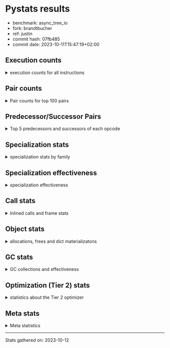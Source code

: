 
# Pystats results

- benchmark: async_tree_io
- fork: brandtbucher
- ref: justin
- commit hash: 07fb485
- commit date: 2023-10-11T15:47:19+02:00

## Execution counts

<details>
<summary> execution counts for all instructions </summary>

|Name | Count | Self | Cumulative | Miss ratio | 
|---|---:|---:|---:|---:|
| LOAD_FAST | 591,733,200 | 18.7% | 18.7% |  |
| RESUME_CHECK | 191,265,600 | 6.0% | 24.7% | 0.0% |
| POP_JUMP_IF_FALSE | 175,029,300 | 5.5% | 30.3% |  |
| LOAD_ATTR_SLOT | 155,765,320 | 4.9% | 35.2% | 0.0% |
| TO_BOOL_BOOL | 131,913,000 | 4.2% | 39.3% |  |
| LOAD_FAST_LOAD_FAST | 117,016,140 | 3.7% | 43.0% |  |
| LOAD_CONST | 114,786,420 | 3.6% | 46.7% |  |
| RETURN_VALUE | 110,637,420 | 3.5% | 50.2% |  |
| STORE_ATTR_SLOT | 106,937,220 | 3.4% | 53.5% | 0.0% |
| LOAD_GLOBAL_MODULE | 101,120,980 | 3.2% | 56.7% |  |
| POP_TOP | 100,783,440 | 3.2% | 59.9% |  |
| INTERPRETER_EXIT | 95,515,920 | 3.0% | 62.9% |  |
| LOAD_ATTR_INSTANCE_VALUE | 87,922,200 | 2.8% | 65.7% |  |
| STORE_FAST | 79,524,600 | 2.5% | 68.2% |  |
| RETURN_CONST | 78,947,160 | 2.5% | 70.7% |  |
| CALL_PY_EXACT_ARGS | 75,032,280 | 2.4% | 73.1% |  |
| LOAD_ATTR_METHOD_WITH_VALUES | 66,631,380 | 2.1% | 75.2% |  |
| LOAD_GLOBAL_BUILTIN | 56,332,440 | 1.8% | 77.0% | 0.0% |
| PUSH_NULL | 53,752,320 | 1.7% | 78.7% |  |
| CALL | 48,726,060 | 1.5% | 80.2% |  |
| LOAD_ATTR_MODULE | 47,032,720 | 1.5% | 81.7% |  |
| CALL_ISINSTANCE | 42,888,000 | 1.4% | 83.0% |  |
| COMPARE_OP_FLOAT | 42,887,820 | 1.4% | 84.4% |  |
| LOAD_DEREF | 35,832,060 | 1.1% | 85.5% |  |
| LOAD_ATTR | 33,045,820 | 1.0% | 86.6% |  |
| POP_JUMP_IF_NOT_NONE | 32,474,400 | 1.0% | 87.6% |  |
| TO_BOOL_NONE | 31,912,620 | 1.0% | 88.6% |  |
| LOAD_ATTR_METHOD_NO_DICT | 29,118,760 | 0.9% | 89.5% | 0.0% |
| ENTER_EXECUTOR | 22,955,940 | 0.7% | 90.2% |  |
| CALL_METHOD_DESCRIPTOR_NOARGS | 16,862,740 | 0.5% | 90.8% | 20.3% |
| SEND_GEN | 16,796,400 | 0.5% | 91.3% |  |
| CALL_METHOD_DESCRIPTOR_O | 16,796,340 | 0.5% | 91.8% | 0.0% |
| CALL_FUNCTION_EX | 16,236,420 | 0.5% | 92.3% |  |
| POP_JUMP_IF_TRUE | 12,880,320 | 0.4% | 92.7% |  |
| YIELD_VALUE | 11,757,420 | 0.4% | 93.1% |  |
| RETURN_GENERATOR | 11,757,420 | 0.4% | 93.5% |  |
| JUMP_BACKWARD_NO_INTERRUPT | 11,757,420 | 0.4% | 93.9% |  |
| GET_AWAITABLE | 11,757,420 | 0.4% | 94.2% |  |
| END_SEND | 11,757,420 | 0.4% | 94.6% |  |
| CALL_KW | 10,637,580 | 0.3% | 94.9% |  |
| POP_JUMP_IF_NONE | 10,078,200 | 0.3% | 95.3% |  |
| NOP | 9,521,640 | 0.3% | 95.6% |  |
| COPY_FREE_VARS | 9,518,520 | 0.3% | 95.9% |  |
| STORE_DEREF | 9,517,620 | 0.3% | 96.2% |  |
| BUILD_LIST | 7,841,040 | 0.2% | 96.4% |  |
| COMPARE_OP_INT | 6,721,560 | 0.2% | 96.6% |  |
| SEND | 6,720,100 | 0.2% | 96.8% |  |
| BINARY_OP_ADD_INT | 6,718,380 | 0.2% | 97.0% |  |
| CALL_LIST_APPEND | 6,718,320 | 0.2% | 97.3% |  |
| LOAD_SUPER_ATTR_METHOD | 6,159,180 | 0.2% | 97.5% |  |
| CALL_BUILTIN_FAST | 6,158,700 | 0.2% | 97.6% |  |
| LIST_EXTEND | 5,600,040 | 0.2% | 97.8% |  |
| CALL_INTRINSIC_1 | 5,600,040 | 0.2% | 98.0% |  |
| TO_BOOL | 3,922,000 | 0.1% | 98.1% |  |
| STORE_ATTR | 3,921,140 | 0.1% | 98.2% |  |
| CONTAINS_OP | 3,919,140 | 0.1% | 98.4% |  |
| JUMP_FORWARD | 3,362,340 | 0.1% | 98.5% |  |
| TO_BOOL_LIST | 3,362,220 | 0.1% | 98.6% |  |
| COPY | 3,361,080 | 0.1% | 98.7% |  |
| IS_OP | 3,359,460 | 0.1% | 98.8% |  |
| BUILD_MAP | 3,359,460 | 0.1% | 98.9% |  |
| STORE_SUBSCR_DICT | 3,359,220 | 0.1% | 99.0% |  |
| CALL_TYPE_1 | 3,359,220 | 0.1% | 99.1% |  |
| LIST_APPEND | 3,359,160 | 0.1% | 99.2% |  |
| BINARY_OP_ADD_FLOAT | 2,800,740 | 0.1% | 99.3% |  |
| COMPARE_OP | 2,800,200 | 0.1% | 99.4% |  |
| CALL_PY_WITH_DEFAULTS | 2,799,720 | 0.1% | 99.5% |  |
| CALL_BUILTIN_O | 2,799,600 | 0.1% | 99.6% |  |
| MAKE_CELL | 2,799,360 | 0.1% | 99.7% |  |
| GET_ITER | 2,243,760 | 0.1% | 99.7% |  |
| SWAP | 1,679,820 | 0.1% | 99.8% |  |
| FOR_ITER_LIST | 1,122,540 | 0.0% | 99.8% |  |
| STORE_ATTR_INSTANCE_VALUE | 562,740 | 0.0% | 99.8% |  |
| CALL_BUILTIN_CLASS | 561,840 | 0.0% | 99.9% |  |
| FOR_ITER_RANGE | 561,240 | 0.0% | 99.9% |  |
| BUILD_TUPLE | 560,340 | 0.0% | 99.9% |  |
| SET_FUNCTION_ATTRIBUTE | 560,040 | 0.0% | 99.9% |  |
| MAKE_FUNCTION | 560,040 | 0.0% | 99.9% |  |
| BINARY_OP_SUBTRACT_INT | 559,920 | 0.0% | 99.9% |  |
| STORE_FAST_LOAD_FAST | 559,860 | 0.0% | 100.0% |  |
| LOAD_FAST_AND_CLEAR | 559,860 | 0.0% | 100.0% |  |
| FOR_ITER_TUPLE | 559,860 | 0.0% | 100.0% |  |
| CALL_LEN | 4,140 | 0.0% | 100.0% |  |
| TO_BOOL_INT | 1,740 | 0.0% | 100.0% |  |
| CALL_METHOD_DESCRIPTOR_FAST_WITH_KEYWORDS | 1,560 | 0.0% | 100.0% |  |
| LOAD_GLOBAL | 1,220 | 0.0% | 100.0% |  |
| BINARY_OP | 700 | 0.0% | 100.0% |  |
| BINARY_SUBSCR_LIST_INT | 300 | 0.0% | 100.0% |  |
| UNPACK_SEQUENCE_TWO_TUPLE | 180 | 0.0% | 100.0% |  |
| FOR_ITER | 180 | 0.0% | 100.0% |  |
| CALL_METHOD_DESCRIPTOR_FAST | 180 | 0.0% | 100.0% |  |
| LOAD_SUPER_ATTR | 160 | 0.0% | 100.0% |  |
| UNARY_NOT | 120 | 0.0% | 100.0% |  |
| UNARY_INVERT | 120 | 0.0% | 100.0% |  |
| STORE_FAST_STORE_FAST | 120 | 0.0% | 100.0% |  |
| PUSH_EXC_INFO | 120 | 0.0% | 100.0% |  |
| POP_EXCEPT | 120 | 0.0% | 100.0% |  |
| LOAD_ATTR_CLASS | 120 | 0.0% | 100.0% |  |
| EXIT_INIT_CHECK | 120 | 0.0% | 100.0% |  |
| CHECK_EXC_MATCH | 120 | 0.0% | 100.0% |  |
| CALL_ALLOC_AND_ENTER_INIT | 120 | 0.0% | 100.0% |  |
| BINARY_SUBSCR_DICT | 120 | 0.0% | 100.0% |  |
| BINARY_OP_SUBTRACT_FLOAT | 120 | 0.0% | 100.0% |  |
| UNPACK_SEQUENCE | 60 | 0.0% | 100.0% |  |
| RERAISE | 60 | 0.0% | 100.0% |  |
| RAISE_VARARGS | 60 | 0.0% | 100.0% |  |
| LOAD_ATTR_NONDESCRIPTOR_WITH_VALUES | 60 | 0.0% | 100.0% |  |
| IMPORT_NAME | 60 | 0.0% | 100.0% |  |
| DICT_MERGE | 60 | 0.0% | 100.0% |  |
| CALL_BOUND_METHOD_EXACT_ARGS | 60 | 0.0% | 100.0% |  |
| BINARY_SUBSCR_GETITEM | 60 | 0.0% | 100.0% |  |
| BINARY_SUBSCR | 40 | 0.0% | 100.0% |  |
| STORE_SUBSCR | 20 | 0.0% | 100.0% |  |


</details>

## Pair counts

<details>
<summary> Pair counts for top 100 pairs </summary>

|Pair | Count | Self | Cumulative | 
|---|---:|---:|---:|
| LOAD_FAST LOAD_ATTR_SLOT | 152,965,540 | 4.8% | 4.8% |
| TO_BOOL_BOOL POP_JUMP_IF_FALSE | 119,595,300 | 3.8% | 8.6% |
| POP_JUMP_IF_FALSE LOAD_FAST | 104,478,780 | 3.3% | 11.9% |
| RESUME_CHECK LOAD_FAST | 98,542,560 | 3.1% | 15.0% |
| CACHE RESUME_CHECK | 85,438,260 | 2.7% | 17.7% |
| LOAD_FAST LOAD_ATTR_INSTANCE_VALUE | 84,002,100 | 2.7% | 20.4% |
| CALL_PY_EXACT_ARGS RESUME_CHECK | 66,073,680 | 2.1% | 22.5% |
| RETURN_VALUE INTERPRETER_EXIT | 62,483,160 | 2.0% | 24.4% |
| LOAD_CONST LOAD_FAST | 59,348,700 | 1.9% | 26.3% |
| LOAD_FAST_LOAD_FAST STORE_ATTR_SLOT | 54,307,680 | 1.7% | 28.0% |
| STORE_FAST LOAD_FAST | 52,641,240 | 1.7% | 29.7% |
| LOAD_FAST STORE_ATTR_SLOT | 52,628,700 | 1.7% | 31.3% |
| RESUME_CHECK LOAD_GLOBAL_BUILTIN | 52,407,660 | 1.7% | 33.0% |
| LOAD_GLOBAL_BUILTIN LOAD_FAST | 49,612,500 | 1.6% | 34.6% |
| LOAD_GLOBAL_MODULE LOAD_ATTR_MODULE | 47,032,020 | 1.5% | 36.0% |
| LOAD_FAST LOAD_GLOBAL_MODULE | 45,688,560 | 1.4% | 37.5% |
| LOAD_ATTR_MODULE PUSH_NULL | 44,232,700 | 1.4% | 38.9% |
| LOAD_FAST LOAD_ATTR_METHOD_WITH_VALUES | 43,673,820 | 1.4% | 40.3% |
| LOAD_ATTR_METHOD_WITH_VALUES CALL_PY_EXACT_ARGS | 43,112,580 | 1.4% | 41.6% |
| CALL_ISINSTANCE TO_BOOL_BOOL | 42,887,960 | 1.4% | 43.0% |
| LOAD_ATTR_SLOT LOAD_FAST | 42,887,700 | 1.4% | 44.3% |
| LOAD_GLOBAL_MODULE CALL_ISINSTANCE | 42,887,620 | 1.4% | 45.7% |
| LOAD_ATTR_SLOT COMPARE_OP_FLOAT | 42,887,580 | 1.4% | 47.0% |
| COMPARE_OP_FLOAT RETURN_VALUE | 42,887,580 | 1.4% | 48.4% |
| RETURN_CONST POP_TOP | 40,315,440 | 1.3% | 49.7% |
| STORE_ATTR_SLOT LOAD_FAST_LOAD_FAST | 38,631,240 | 1.2% | 50.9% |
| LOAD_ATTR_INSTANCE_VALUE TO_BOOL_BOOL | 32,475,520 | 1.0% | 51.9% |
| TO_BOOL_NONE POP_JUMP_IF_FALSE | 31,912,620 | 1.0% | 52.9% |
| STORE_ATTR_SLOT LOAD_CONST | 31,353,060 | 1.0% | 53.9% |
| LOAD_FAST LOAD_ATTR | 30,235,020 | 1.0% | 54.9% |
| RETURN_CONST INTERPRETER_EXIT | 29,673,540 | 0.9% | 55.8% |
| POP_TOP LOAD_FAST | 29,116,080 | 0.9% | 56.7% |
| LOAD_FAST RETURN_VALUE | 29,115,300 | 0.9% | 57.6% |
| LOAD_FAST POP_JUMP_IF_NOT_NONE | 29,114,940 | 0.9% | 58.6% |
| CALL STORE_FAST | 29,113,680 | 0.9% | 59.5% |
| LOAD_ATTR_SLOT TO_BOOL_NONE | 28,553,400 | 0.9% | 60.4% |
| POP_JUMP_IF_FALSE RETURN_CONST | 25,194,540 | 0.8% | 61.2% |
| POP_JUMP_IF_FALSE LOAD_CONST | 22,397,760 | 0.7% | 61.9% |
| LOAD_ATTR_INSTANCE_VALUE RETURN_VALUE | 22,395,240 | 0.7% | 62.6% |
| RESUME_CHECK LOAD_GLOBAL_MODULE | 21,836,960 | 0.7% | 63.3% |
| POP_TOP RETURN_CONST | 21,835,740 | 0.7% | 64.0% |
| PUSH_NULL LOAD_FAST | 21,276,960 | 0.7% | 64.6% |
| LOAD_FAST CALL_PY_EXACT_ARGS | 20,159,100 | 0.6% | 65.3% |
| LOAD_ATTR_METHOD_NO_DICT LOAD_FAST | 20,155,500 | 0.6% | 65.9% |
| RETURN_VALUE STORE_FAST | 19,597,380 | 0.6% | 66.5% |
| RETURN_VALUE TO_BOOL_BOOL | 19,036,160 | 0.6% | 67.1% |
| LOAD_FAST_LOAD_FAST LOAD_FAST_LOAD_FAST | 19,035,900 | 0.6% | 67.7% |
| STORE_ATTR_SLOT LOAD_FAST | 18,476,100 | 0.6% | 68.3% |
| STORE_ATTR_SLOT RETURN_CONST | 18,475,980 | 0.6% | 68.9% |
| LOAD_ATTR_SLOT LOAD_ATTR_METHOD_WITH_VALUES | 18,475,860 | 0.6% | 69.5% |
| LOAD_CONST STORE_FAST | 16,802,940 | 0.5% | 70.0% |
| LOAD_ATTR_INSTANCE_VALUE LOAD_ATTR_METHOD_NO_DICT | 16,799,620 | 0.5% | 70.6% |
| CALL_METHOD_DESCRIPTOR_O POP_TOP | 16,796,340 | 0.5% | 71.1% |
| LOAD_FAST_LOAD_FAST LOAD_FAST | 16,236,540 | 0.5% | 71.6% |
| PUSH_NULL LOAD_FAST_LOAD_FAST | 16,236,420 | 0.5% | 72.1% |
| POP_TOP LOAD_CONST | 15,678,240 | 0.5% | 72.6% |
| LOAD_FAST CALL_METHOD_DESCRIPTOR_O | 13,437,000 | 0.4% | 73.0% |
| LOAD_ATTR CALL_METHOD_DESCRIPTOR_NOARGS | 13,436,820 | 0.4% | 73.5% |
| CALL_METHOD_DESCRIPTOR_NOARGS TO_BOOL_BOOL | 13,436,780 | 0.4% | 73.9% |
| PUSH_NULL CALL | 12,879,340 | 0.4% | 74.3% |
| STORE_FAST RETURN_CONST | 12,878,400 | 0.4% | 74.7% |
| LOAD_FAST CALL | 12,877,600 | 0.4% | 75.1% |
| CALL_FUNCTION_EX POP_TOP | 12,877,140 | 0.4% | 75.5% |
| LOAD_FAST_LOAD_FAST CALL | 12,877,080 | 0.4% | 75.9% |
| POP_TOP ENTER_EXECUTOR | 12,877,020 | 0.4% | 76.3% |
| POP_JUMP_IF_NOT_NONE LOAD_FAST_LOAD_FAST | 12,876,960 | 0.4% | 76.7% |
| TO_BOOL_BOOL POP_JUMP_IF_TRUE | 12,317,640 | 0.4% | 77.1% |
| POP_JUMP_IF_FALSE LOAD_GLOBAL_MODULE | 12,317,480 | 0.4% | 77.5% |
| RESUME_CHECK JUMP_BACKWARD_NO_INTERRUPT | 11,757,420 | 0.4% | 77.9% |
| POP_TOP RESUME_CHECK | 11,757,420 | 0.4% | 78.2% |
| GET_AWAITABLE LOAD_CONST | 11,757,420 | 0.4% | 78.6% |
| LOAD_ATTR_SLOT TO_BOOL_BOOL | 11,198,940 | 0.4% | 79.0% |
| LOAD_FAST LOAD_CONST | 10,639,320 | 0.3% | 79.3% |
| LOAD_ATTR_METHOD_WITH_VALUES LOAD_FAST | 10,081,260 | 0.3% | 79.6% |
| POP_JUMP_IF_TRUE LOAD_FAST | 10,077,900 | 0.3% | 79.9% |
| LOAD_ATTR_METHOD_WITH_VALUES LOAD_FAST_LOAD_FAST | 10,077,660 | 0.3% | 80.3% |
| ENTER_EXECUTOR CALL_FUNCTION_EX | 10,076,340 | 0.3% | 80.6% |
| NOP LOAD_FAST | 9,521,100 | 0.3% | 80.9% |
| COPY_FREE_VARS RESUME_CHECK | 9,518,400 | 0.3% | 81.2% |
| LOAD_FAST LOAD_ATTR_METHOD_NO_DICT | 8,959,540 | 0.3% | 81.5% |
| POP_JUMP_IF_NOT_NONE LOAD_FAST | 8,959,440 | 0.3% | 81.7% |
| END_SEND POP_TOP | 8,958,060 | 0.3% | 82.0% |
| YIELD_VALUE YIELD_VALUE | 8,398,200 | 0.3% | 82.3% |
| SEND_GEN RESUME_CHECK | 8,398,200 | 0.3% | 82.6% |
| SEND_GEN POP_TOP | 8,398,200 | 0.3% | 82.8% |
| RETURN_GENERATOR GET_AWAITABLE | 8,398,200 | 0.3% | 83.1% |
| LOAD_CONST SEND_GEN | 8,398,200 | 0.3% | 83.4% |
| JUMP_BACKWARD_NO_INTERRUPT SEND_GEN | 8,398,200 | 0.3% | 83.6% |
| LOAD_CONST CALL_KW | 7,838,280 | 0.2% | 83.9% |
| POP_JUMP_IF_NOT_NONE LOAD_GLOBAL_MODULE | 7,278,700 | 0.2% | 84.1% |
| COMPARE_OP_INT POP_JUMP_IF_FALSE | 6,721,560 | 0.2% | 84.3% |
| LOAD_DEREF LOAD_FAST | 6,719,040 | 0.2% | 84.5% |
| LOAD_FAST POP_JUMP_IF_NONE | 6,718,740 | 0.2% | 84.7% |
| CALL POP_TOP | 6,718,680 | 0.2% | 84.9% |
| LOAD_DEREF LOAD_CONST | 6,718,440 | 0.2% | 85.2% |
| CACHE COPY_FREE_VARS | 6,718,440 | 0.2% | 85.4% |
| LOAD_CONST BINARY_OP_ADD_INT | 6,718,360 | 0.2% | 85.6% |
| POP_JUMP_IF_NONE LOAD_DEREF | 6,718,320 | 0.2% | 85.8% |
| LOAD_FAST CALL_LIST_APPEND | 6,718,320 | 0.2% | 86.0% |
| CALL_LIST_APPEND ENTER_EXECUTOR | 6,718,320 | 0.2% | 86.2% |


</details>

## Predecessor/Successor Pairs

<details>
<summary> Top 5 predecessors and successors of each opcode </summary>

### CACHE

<details>
<summary> Successors and predecessors for CACHE </summary>

|Predecessors | Count | Percentage | 
|---|---:|---:|

|Successors | Count | Percentage | 
|---|---:|---:|
| RESUME_CHECK | 85,438,260 | 89.4% |
| COPY_FREE_VARS | 6,718,440 | 7.0% |
| POP_TOP | 3,359,220 | 3.5% |


</details>

### BINARY_SUBSCR

<details>
<summary> Successors and predecessors for BINARY_SUBSCR </summary>

|Predecessors | Count | Percentage | 
|---|---:|---:|
| LOAD_FAST | 20 | 50.0% |
| LOAD_CONST | 20 | 50.0% |

|Successors | Count | Percentage | 
|---|---:|---:|
| BINARY_SUBSCR_LIST_INT | 20 | 50.0% |
| BINARY_SUBSCR_DICT | 20 | 50.0% |


</details>

### CHECK_EXC_MATCH

<details>
<summary> Successors and predecessors for CHECK_EXC_MATCH </summary>

|Predecessors | Count | Percentage | 
|---|---:|---:|
| LOAD_GLOBAL_BUILTIN | 120 | 100.0% |

|Successors | Count | Percentage | 
|---|---:|---:|
| POP_JUMP_IF_FALSE | 120 | 100.0% |


</details>

### END_SEND

<details>
<summary> Successors and predecessors for END_SEND </summary>

|Predecessors | Count | Percentage | 
|---|---:|---:|
| RETURN_CONST | 5,598,840 | 47.6% |
| SEND | 3,359,220 | 28.6% |
| RETURN_VALUE | 2,799,360 | 23.8% |

|Successors | Count | Percentage | 
|---|---:|---:|
| POP_TOP | 8,958,060 | 76.2% |
| LOAD_FAST | 2,799,360 | 23.8% |


</details>

### EXIT_INIT_CHECK

<details>
<summary> Successors and predecessors for EXIT_INIT_CHECK </summary>

|Predecessors | Count | Percentage | 
|---|---:|---:|
| RETURN_CONST | 120 | 100.0% |

|Successors | Count | Percentage | 
|---|---:|---:|
| RETURN_VALUE | 120 | 100.0% |


</details>

### GET_ITER

<details>
<summary> Successors and predecessors for GET_ITER </summary>

|Predecessors | Count | Percentage | 
|---|---:|---:|
| LOAD_FAST | 1,122,480 | 50.0% |
| CALL_BUILTIN_CLASS | 561,300 | 25.0% |
| LOAD_DEREF | 559,860 | 25.0% |
| CALL_METHOD_DESCRIPTOR_NOARGS | 120 | 0.0% |

|Successors | Count | Percentage | 
|---|---:|---:|
| FOR_ITER_LIST | 1,122,520 | 50.0% |
| LOAD_FAST_AND_CLEAR | 559,860 | 25.0% |
| FOR_ITER_TUPLE | 559,860 | 25.0% |
| FOR_ITER_RANGE | 1,380 | 0.1% |
| FOR_ITER | 140 | 0.0% |


</details>

### INTERPRETER_EXIT

<details>
<summary> Successors and predecessors for INTERPRETER_EXIT </summary>

|Predecessors | Count | Percentage | 
|---|---:|---:|
| RETURN_VALUE | 62,483,160 | 65.4% |
| RETURN_CONST | 29,673,540 | 31.1% |
| YIELD_VALUE | 3,359,220 | 3.5% |

|Successors | Count | Percentage | 
|---|---:|---:|


</details>

### MAKE_FUNCTION

<details>
<summary> Successors and predecessors for MAKE_FUNCTION </summary>

|Predecessors | Count | Percentage | 
|---|---:|---:|
| LOAD_CONST | 560,040 | 100.0% |

|Successors | Count | Percentage | 
|---|---:|---:|
| SET_FUNCTION_ATTRIBUTE | 560,040 | 100.0% |


</details>

### NOP

<details>
<summary> Successors and predecessors for NOP </summary>

|Predecessors | Count | Percentage | 
|---|---:|---:|
| RESUME_CHECK | 3,361,020 | 35.3% |
| STORE_FAST | 3,360,780 | 35.3% |
| POP_JUMP_IF_NOT_NONE | 2,799,420 | 29.4% |
| POP_TOP | 300 | 0.0% |
| POP_JUMP_IF_FALSE | 60 | 0.0% |

|Successors | Count | Percentage | 
|---|---:|---:|
| LOAD_FAST | 9,521,100 | 100.0% |
| LOAD_GLOBAL_MODULE | 320 | 0.0% |
| LOAD_FAST_LOAD_FAST | 60 | 0.0% |
| LOAD_DEREF | 60 | 0.0% |
| LOAD_CONST | 60 | 0.0% |


</details>

### POP_EXCEPT

<details>
<summary> Successors and predecessors for POP_EXCEPT </summary>

|Predecessors | Count | Percentage | 
|---|---:|---:|
| SWAP | 60 | 50.0% |
| COPY | 60 | 50.0% |

|Successors | Count | Percentage | 
|---|---:|---:|
| RETURN_VALUE | 60 | 50.0% |
| RERAISE | 60 | 50.0% |


</details>

### POP_TOP

<details>
<summary> Successors and predecessors for POP_TOP </summary>

|Predecessors | Count | Percentage | 
|---|---:|---:|
| RETURN_CONST | 40,315,440 | 40.0% |
| CALL_METHOD_DESCRIPTOR_O | 16,796,340 | 16.7% |
| CALL_FUNCTION_EX | 12,877,140 | 12.8% |
| END_SEND | 8,958,060 | 8.9% |
| SEND_GEN | 8,398,200 | 8.3% |

|Successors | Count | Percentage | 
|---|---:|---:|
| LOAD_FAST | 29,116,080 | 28.9% |
| RETURN_CONST | 21,835,740 | 21.7% |
| LOAD_CONST | 15,678,240 | 15.6% |
| ENTER_EXECUTOR | 12,877,020 | 12.8% |
| RESUME_CHECK | 11,757,420 | 11.7% |


</details>

### PUSH_EXC_INFO

<details>
<summary> Successors and predecessors for PUSH_EXC_INFO </summary>

|Predecessors | Count | Percentage | 
|---|---:|---:|
| RERAISE | 60 | 50.0% |
| BINARY_SUBSCR_DICT | 60 | 50.0% |

|Successors | Count | Percentage | 
|---|---:|---:|
| LOAD_GLOBAL_BUILTIN | 120 | 100.0% |


</details>

### PUSH_NULL

<details>
<summary> Successors and predecessors for PUSH_NULL </summary>

|Predecessors | Count | Percentage | 
|---|---:|---:|
| LOAD_ATTR_MODULE | 44,232,700 | 82.3% |
| LOAD_ATTR | 5,600,180 | 10.4% |
| LOAD_FAST | 3,919,380 | 7.3% |
| LOAD_DEREF | 60 | 0.0% |

|Successors | Count | Percentage | 
|---|---:|---:|
| LOAD_FAST | 21,276,960 | 39.6% |
| LOAD_FAST_LOAD_FAST | 16,236,420 | 30.2% |
| CALL | 12,879,340 | 24.0% |
| LOAD_GLOBAL_MODULE | 2,799,360 | 5.2% |
| LOAD_GLOBAL_BUILTIN | 559,860 | 1.0% |


</details>

### RETURN_GENERATOR

<details>
<summary> Successors and predecessors for RETURN_GENERATOR </summary>

|Predecessors | Count | Percentage | 
|---|---:|---:|
| CALL_PY_EXACT_ARGS | 6,158,640 | 52.4% |
| CALL_PY_WITH_DEFAULTS | 2,799,360 | 23.8% |
| ENTER_EXECUTOR | 2,799,300 | 23.8% |
| COPY_FREE_VARS | 60 | 0.0% |
| CALL_BOUND_METHOD_EXACT_ARGS | 60 | 0.0% |

|Successors | Count | Percentage | 
|---|---:|---:|
| GET_AWAITABLE | 8,398,200 | 71.4% |
| LIST_APPEND | 3,359,160 | 28.6% |
| CALL_PY_EXACT_ARGS | 40 | 0.0% |
| CALL | 20 | 0.0% |


</details>

### RETURN_VALUE

<details>
<summary> Successors and predecessors for RETURN_VALUE </summary>

|Predecessors | Count | Percentage | 
|---|---:|---:|
| COMPARE_OP_FLOAT | 42,887,580 | 38.8% |
| LOAD_FAST | 29,115,300 | 26.3% |
| LOAD_ATTR_INSTANCE_VALUE | 22,395,240 | 20.2% |
| CALL | 3,360,840 | 3.0% |
| RETURN_VALUE | 3,359,520 | 3.0% |

|Successors | Count | Percentage | 
|---|---:|---:|
| INTERPRETER_EXIT | 62,483,160 | 56.5% |
| STORE_FAST | 19,597,380 | 17.7% |
| TO_BOOL_BOOL | 19,036,160 | 17.2% |
| RETURN_VALUE | 3,359,520 | 3.0% |
| LOAD_FAST | 2,800,800 | 2.5% |


</details>

### STORE_SUBSCR

<details>
<summary> Successors and predecessors for STORE_SUBSCR </summary>

|Predecessors | Count | Percentage | 
|---|---:|---:|
| LOAD_ATTR | 20 | 100.0% |

|Successors | Count | Percentage | 
|---|---:|---:|
| STORE_SUBSCR_DICT | 20 | 100.0% |


</details>

### TO_BOOL

<details>
<summary> Successors and predecessors for TO_BOOL </summary>

|Predecessors | Count | Percentage | 
|---|---:|---:|
| LOAD_ATTR_INSTANCE_VALUE | 3,360,700 | 85.7% |
| LOAD_FAST | 559,920 | 14.3% |
| TO_BOOL | 1,000 | 0.0% |
| RETURN_VALUE | 160 | 0.0% |
| COPY | 80 | 0.0% |

|Successors | Count | Percentage | 
|---|---:|---:|
| POP_JUMP_IF_FALSE | 3,359,220 | 85.7% |
| POP_JUMP_IF_TRUE | 561,240 | 14.3% |
| TO_BOOL | 1,000 | 0.0% |
| TO_BOOL_BOOL | 400 | 0.0% |
| TO_BOOL_INT | 120 | 0.0% |


</details>

### UNARY_INVERT

<details>
<summary> Successors and predecessors for UNARY_INVERT </summary>

|Predecessors | Count | Percentage | 
|---|---:|---:|
| LOAD_ATTR_MODULE | 60 | 50.0% |
| BINARY_OP | 60 | 50.0% |

|Successors | Count | Percentage | 
|---|---:|---:|
| BINARY_OP | 120 | 100.0% |


</details>

### UNARY_NOT

<details>
<summary> Successors and predecessors for UNARY_NOT </summary>

|Predecessors | Count | Percentage | 
|---|---:|---:|
| TO_BOOL_INT | 60 | 50.0% |
| TO_BOOL_BOOL | 60 | 50.0% |

|Successors | Count | Percentage | 
|---|---:|---:|
| STORE_FAST | 60 | 50.0% |
| COPY | 60 | 50.0% |


</details>

### BINARY_OP

<details>
<summary> Successors and predecessors for BINARY_OP </summary>

|Predecessors | Count | Percentage | 
|---|---:|---:|
| LOAD_GLOBAL_MODULE | 180 | 25.7% |
| LOAD_FAST | 140 | 20.0% |
| BINARY_OP | 140 | 20.0% |
| UNARY_INVERT | 120 | 17.1% |
| POP_JUMP_IF_FALSE | 60 | 8.6% |

|Successors | Count | Percentage | 
|---|---:|---:|
| BINARY_OP | 140 | 20.0% |
| STORE_FAST | 120 | 17.1% |
| LOAD_GLOBAL_MODULE | 120 | 17.1% |
| COPY | 120 | 17.1% |
| UNARY_INVERT | 60 | 8.6% |


</details>

### BUILD_LIST

<details>
<summary> Successors and predecessors for BUILD_LIST </summary>

|Predecessors | Count | Percentage | 
|---|---:|---:|
| LOAD_ATTR_SLOT | 2,800,680 | 35.7% |
| LOAD_FAST | 2,799,360 | 35.7% |
| STORE_FAST | 561,240 | 7.2% |
| SWAP | 559,860 | 7.1% |
| STORE_DEREF | 559,860 | 7.1% |

|Successors | Count | Percentage | 
|---|---:|---:|
| LOAD_FAST | 5,600,220 | 71.4% |
| STORE_FAST | 1,121,100 | 14.3% |
| SWAP | 559,860 | 7.1% |
| STORE_DEREF | 559,860 | 7.1% |


</details>

### BUILD_MAP

<details>
<summary> Successors and predecessors for BUILD_MAP </summary>

|Predecessors | Count | Percentage | 
|---|---:|---:|
| LOAD_FAST | 2,799,360 | 83.3% |
| STORE_FAST | 559,860 | 16.7% |
| STORE_ATTR_INSTANCE_VALUE | 60 | 0.0% |
| RESUME_CHECK | 60 | 0.0% |
| POP_TOP | 60 | 0.0% |

|Successors | Count | Percentage | 
|---|---:|---:|
| CALL_FUNCTION_EX | 2,799,360 | 83.3% |
| STORE_FAST | 559,860 | 16.7% |
| LOAD_FAST | 240 | 0.0% |


</details>

### BUILD_TUPLE

<details>
<summary> Successors and predecessors for BUILD_TUPLE </summary>

|Predecessors | Count | Percentage | 
|---|---:|---:|
| LOAD_FAST | 560,040 | 99.9% |
| LOAD_GLOBAL_MODULE | 60 | 0.0% |
| LOAD_GLOBAL_BUILTIN | 60 | 0.0% |
| LOAD_FAST_LOAD_FAST | 60 | 0.0% |
| LOAD_CONST | 60 | 0.0% |

|Successors | Count | Percentage | 
|---|---:|---:|
| LOAD_CONST | 560,040 | 99.9% |
| CALL | 100 | 0.0% |
| RETURN_VALUE | 60 | 0.0% |
| BUILD_MAP | 60 | 0.0% |
| CALL_PY_EXACT_ARGS | 40 | 0.0% |


</details>

### CALL

<details>
<summary> Successors and predecessors for CALL </summary>

|Predecessors | Count | Percentage | 
|---|---:|---:|
| PUSH_NULL | 12,879,340 | 26.4% |
| LOAD_FAST | 12,877,600 | 26.4% |
| LOAD_FAST_LOAD_FAST | 12,877,080 | 26.4% |
| LOAD_ATTR | 3,919,400 | 8.0% |
| LOAD_ATTR_INSTANCE_VALUE | 3,359,260 | 6.9% |

|Successors | Count | Percentage | 
|---|---:|---:|
| STORE_FAST | 29,113,680 | 59.7% |
| POP_TOP | 6,718,680 | 13.8% |
| RESUME_CHECK | 6,158,700 | 12.6% |
| RETURN_VALUE | 3,360,840 | 6.9% |
| CALL_METHOD_DESCRIPTOR_O | 3,359,260 | 6.9% |


</details>

### CALL_FUNCTION_EX

<details>
<summary> Successors and predecessors for CALL_FUNCTION_EX </summary>

|Predecessors | Count | Percentage | 
|---|---:|---:|
| ENTER_EXECUTOR | 10,076,340 | 62.1% |
| CALL_INTRINSIC_1 | 2,800,680 | 17.2% |
| BUILD_MAP | 2,799,360 | 17.2% |
| STORE_FAST | 559,860 | 3.4% |
| LOAD_FAST | 120 | 0.0% |

|Successors | Count | Percentage | 
|---|---:|---:|
| POP_TOP | 12,877,140 | 79.3% |
| STORE_FAST | 2,799,360 | 17.2% |
| MAKE_CELL | 559,860 | 3.4% |
| COPY_FREE_VARS | 60 | 0.0% |


</details>

### CALL_INTRINSIC_1

<details>
<summary> Successors and predecessors for CALL_INTRINSIC_1 </summary>

|Predecessors | Count | Percentage | 
|---|---:|---:|
| LIST_EXTEND | 5,600,040 | 100.0% |

|Successors | Count | Percentage | 
|---|---:|---:|
| CALL_FUNCTION_EX | 2,800,680 | 50.0% |
| LOAD_CONST | 2,799,360 | 50.0% |


</details>

### CALL_KW

<details>
<summary> Successors and predecessors for CALL_KW </summary>

|Predecessors | Count | Percentage | 
|---|---:|---:|
| LOAD_CONST | 7,838,280 | 73.7% |
| ENTER_EXECUTOR | 2,799,300 | 26.3% |

|Successors | Count | Percentage | 
|---|---:|---:|
| STORE_FAST | 3,359,220 | 31.6% |
| RESUME_CHECK | 3,359,220 | 31.6% |
| RETURN_VALUE | 2,799,360 | 26.3% |
| POP_TOP | 559,920 | 5.3% |
| STORE_DEREF | 559,860 | 5.3% |


</details>

### COMPARE_OP

<details>
<summary> Successors and predecessors for COMPARE_OP </summary>

|Predecessors | Count | Percentage | 
|---|---:|---:|
| LOAD_CONST | 2,799,380 | 100.0% |
| COMPARE_OP | 700 | 0.0% |
| CALL_BUILTIN_CLASS | 120 | 0.0% |

|Successors | Count | Percentage | 
|---|---:|---:|
| POP_JUMP_IF_FALSE | 2,799,480 | 100.0% |
| COMPARE_OP | 700 | 0.0% |
| COMPARE_OP_INT | 20 | 0.0% |


</details>

### CONTAINS_OP

<details>
<summary> Successors and predecessors for CONTAINS_OP </summary>

|Predecessors | Count | Percentage | 
|---|---:|---:|
| LOAD_GLOBAL_MODULE | 3,359,220 | 85.7% |
| LOAD_FAST_LOAD_FAST | 559,860 | 14.3% |
| LOAD_ATTR_INSTANCE_VALUE | 60 | 0.0% |

|Successors | Count | Percentage | 
|---|---:|---:|
| POP_JUMP_IF_FALSE | 3,919,140 | 100.0% |


</details>

### COPY

<details>
<summary> Successors and predecessors for COPY </summary>

|Predecessors | Count | Percentage | 
|---|---:|---:|
| CALL_BUILTIN_FAST | 3,359,280 | 99.9% |
| CALL_LEN | 1,380 | 0.0% |
| LOAD_FAST | 120 | 0.0% |
| BINARY_OP | 120 | 0.0% |
| UNARY_NOT | 60 | 0.0% |

|Successors | Count | Percentage | 
|---|---:|---:|
| TO_BOOL_BOOL | 3,359,360 | 99.9% |
| TO_BOOL_INT | 1,460 | 0.0% |
| TO_BOOL | 80 | 0.0% |
| LOAD_ATTR_INSTANCE_VALUE | 80 | 0.0% |
| POP_EXCEPT | 60 | 0.0% |


</details>

### COPY_FREE_VARS

<details>
<summary> Successors and predecessors for COPY_FREE_VARS </summary>

|Predecessors | Count | Percentage | 
|---|---:|---:|
| CACHE | 6,718,440 | 70.6% |
| CALL_PY_EXACT_ARGS | 2,799,960 | 29.4% |
| CALL_FUNCTION_EX | 60 | 0.0% |
| CALL_ALLOC_AND_ENTER_INIT | 60 | 0.0% |

|Successors | Count | Percentage | 
|---|---:|---:|
| RESUME_CHECK | 9,518,400 | 100.0% |
| RETURN_GENERATOR | 60 | 0.0% |
| MAKE_CELL | 60 | 0.0% |


</details>

### DICT_MERGE

<details>
<summary> Successors and predecessors for DICT_MERGE </summary>

|Predecessors | Count | Percentage | 
|---|---:|---:|
| LOAD_FAST | 60 | 100.0% |

|Successors | Count | Percentage | 
|---|---:|---:|
| CALL_FUNCTION_EX | 60 | 100.0% |


</details>

### ENTER_EXECUTOR

<details>
<summary> Successors and predecessors for ENTER_EXECUTOR </summary>

|Predecessors | Count | Percentage | 
|---|---:|---:|
| POP_TOP | 12,877,020 | 56.1% |
| CALL_LIST_APPEND | 6,718,320 | 29.3% |
| LIST_APPEND | 3,359,160 | 14.6% |
| POP_JUMP_IF_FALSE | 1,440 | 0.0% |

|Successors | Count | Percentage | 
|---|---:|---:|
| CALL_FUNCTION_EX | 10,076,340 | 43.9% |
| RETURN_GENERATOR | 2,799,300 | 12.2% |
| LOAD_ATTR_SLOT | 2,799,300 | 12.2% |
| CALL_KW | 2,799,300 | 12.2% |
| CALL | 2,799,300 | 12.2% |


</details>

### FOR_ITER

<details>
<summary> Successors and predecessors for FOR_ITER </summary>

|Predecessors | Count | Percentage | 
|---|---:|---:|
| GET_ITER | 140 | 77.8% |
| FOR_ITER | 40 | 22.2% |

|Successors | Count | Percentage | 
|---|---:|---:|
| RETURN_CONST | 60 | 33.3% |
| LOAD_FAST | 60 | 33.3% |
| FOR_ITER | 40 | 22.2% |
| FOR_ITER_LIST | 20 | 11.1% |


</details>

### GET_AWAITABLE

<details>
<summary> Successors and predecessors for GET_AWAITABLE </summary>

|Predecessors | Count | Percentage | 
|---|---:|---:|
| RETURN_GENERATOR | 8,398,200 | 71.4% |
| LOAD_FAST | 2,799,360 | 23.8% |
| RETURN_VALUE | 559,860 | 4.8% |

|Successors | Count | Percentage | 
|---|---:|---:|
| LOAD_CONST | 11,757,420 | 100.0% |


</details>

### IMPORT_NAME

<details>
<summary> Successors and predecessors for IMPORT_NAME </summary>

|Predecessors | Count | Percentage | 
|---|---:|---:|
| LOAD_CONST | 60 | 100.0% |

|Successors | Count | Percentage | 
|---|---:|---:|
| STORE_FAST | 60 | 100.0% |


</details>

### IS_OP

<details>
<summary> Successors and predecessors for IS_OP </summary>

|Predecessors | Count | Percentage | 
|---|---:|---:|
| LOAD_FAST_LOAD_FAST | 3,359,160 | 100.0% |
| LOAD_CONST | 300 | 0.0% |

|Successors | Count | Percentage | 
|---|---:|---:|
| POP_JUMP_IF_FALSE | 3,359,160 | 100.0% |
| RETURN_VALUE | 300 | 0.0% |


</details>

### JUMP_BACKWARD_NO_INTERRUPT

<details>
<summary> Successors and predecessors for JUMP_BACKWARD_NO_INTERRUPT </summary>

|Predecessors | Count | Percentage | 
|---|---:|---:|
| RESUME_CHECK | 11,757,420 | 100.0% |

|Successors | Count | Percentage | 
|---|---:|---:|
| SEND_GEN | 8,398,200 | 71.4% |
| SEND | 3,359,220 | 28.6% |


</details>

### JUMP_FORWARD

<details>
<summary> Successors and predecessors for JUMP_FORWARD </summary>

|Predecessors | Count | Percentage | 
|---|---:|---:|
| POP_TOP | 3,359,220 | 99.9% |
| STORE_FAST | 3,000 | 0.1% |
| POP_JUMP_IF_FALSE | 60 | 0.0% |
| ENTER_EXECUTOR | 60 | 0.0% |

|Successors | Count | Percentage | 
|---|---:|---:|
| LOAD_DEREF | 3,359,160 | 99.9% |
| LOAD_FAST | 1,680 | 0.0% |
| LOAD_GLOBAL_BUILTIN | 1,440 | 0.0% |
| NOP | 60 | 0.0% |


</details>

### LIST_APPEND

<details>
<summary> Successors and predecessors for LIST_APPEND </summary>

|Predecessors | Count | Percentage | 
|---|---:|---:|
| RETURN_GENERATOR | 3,359,160 | 100.0% |

|Successors | Count | Percentage | 
|---|---:|---:|
| ENTER_EXECUTOR | 3,359,160 | 100.0% |


</details>

### LIST_EXTEND

<details>
<summary> Successors and predecessors for LIST_EXTEND </summary>

|Predecessors | Count | Percentage | 
|---|---:|---:|
| LOAD_ATTR_SLOT | 2,800,680 | 50.0% |
| LOAD_FAST | 2,799,360 | 50.0% |

|Successors | Count | Percentage | 
|---|---:|---:|
| CALL_INTRINSIC_1 | 5,600,040 | 100.0% |


</details>

### LOAD_ATTR

<details>
<summary> Successors and predecessors for LOAD_ATTR </summary>

|Predecessors | Count | Percentage | 
|---|---:|---:|
| LOAD_FAST | 30,235,020 | 91.5% |
| LOAD_ATTR_SLOT | 2,800,740 | 8.5% |
| LOAD_ATTR | 8,540 | 0.0% |
| LOAD_GLOBAL_MODULE | 580 | 0.0% |
| LOAD_ATTR_INSTANCE_VALUE | 360 | 0.0% |

|Successors | Count | Percentage | 
|---|---:|---:|
| CALL_METHOD_DESCRIPTOR_NOARGS | 13,436,820 | 40.7% |
| LOAD_FAST | 6,158,820 | 18.6% |
| PUSH_NULL | 5,600,180 | 16.9% |
| CALL | 3,919,400 | 11.9% |
| TO_BOOL_NONE | 3,359,220 | 10.2% |


</details>

### LOAD_CONST

<details>
<summary> Successors and predecessors for LOAD_CONST </summary>

|Predecessors | Count | Percentage | 
|---|---:|---:|
| STORE_ATTR_SLOT | 31,353,060 | 27.3% |
| POP_JUMP_IF_FALSE | 22,397,760 | 19.5% |
| POP_TOP | 15,678,240 | 13.7% |
| GET_AWAITABLE | 11,757,420 | 10.2% |
| LOAD_FAST | 10,639,320 | 9.3% |

|Successors | Count | Percentage | 
|---|---:|---:|
| LOAD_FAST | 59,348,700 | 51.7% |
| STORE_FAST | 16,802,940 | 14.6% |
| SEND_GEN | 8,398,200 | 7.3% |
| CALL_KW | 7,838,280 | 6.8% |
| BINARY_OP_ADD_INT | 6,718,360 | 5.9% |


</details>

### LOAD_DEREF

<details>
<summary> Successors and predecessors for LOAD_DEREF </summary>

|Predecessors | Count | Percentage | 
|---|---:|---:|
| POP_JUMP_IF_NONE | 6,718,320 | 18.7% |
| LOAD_GLOBAL_BUILTIN | 6,159,180 | 17.2% |
| POP_JUMP_IF_FALSE | 3,919,020 | 10.9% |
| RESUME_CHECK | 3,359,220 | 9.4% |
| STORE_DEREF | 3,359,160 | 9.4% |

|Successors | Count | Percentage | 
|---|---:|---:|
| LOAD_FAST | 6,719,040 | 18.8% |
| LOAD_CONST | 6,718,440 | 18.7% |
| LOAD_ATTR_METHOD_WITH_VALUES | 3,919,020 | 10.9% |
| TO_BOOL_BOOL | 3,359,160 | 9.4% |
| POP_JUMP_IF_NONE | 3,359,160 | 9.4% |


</details>

### LOAD_FAST

<details>
<summary> Successors and predecessors for LOAD_FAST </summary>

|Predecessors | Count | Percentage | 
|---|---:|---:|
| POP_JUMP_IF_FALSE | 104,478,780 | 17.7% |
| RESUME_CHECK | 98,542,560 | 16.7% |
| LOAD_CONST | 59,348,700 | 10.0% |
| STORE_FAST | 52,641,240 | 8.9% |
| LOAD_GLOBAL_BUILTIN | 49,612,500 | 8.4% |

|Successors | Count | Percentage | 
|---|---:|---:|
| LOAD_ATTR_SLOT | 152,965,540 | 25.9% |
| LOAD_ATTR_INSTANCE_VALUE | 84,002,100 | 14.2% |
| STORE_ATTR_SLOT | 52,628,700 | 8.9% |
| LOAD_GLOBAL_MODULE | 45,688,560 | 7.7% |
| LOAD_ATTR_METHOD_WITH_VALUES | 43,673,820 | 7.4% |


</details>

### LOAD_FAST_AND_CLEAR

<details>
<summary> Successors and predecessors for LOAD_FAST_AND_CLEAR </summary>

|Predecessors | Count | Percentage | 
|---|---:|---:|
| GET_ITER | 559,860 | 100.0% |

|Successors | Count | Percentage | 
|---|---:|---:|
| SWAP | 559,860 | 100.0% |


</details>

### LOAD_FAST_LOAD_FAST

<details>
<summary> Successors and predecessors for LOAD_FAST_LOAD_FAST </summary>

|Predecessors | Count | Percentage | 
|---|---:|---:|
| STORE_ATTR_SLOT | 38,631,240 | 33.0% |
| LOAD_FAST_LOAD_FAST | 19,035,900 | 16.3% |
| PUSH_NULL | 16,236,420 | 13.9% |
| POP_JUMP_IF_NOT_NONE | 12,876,960 | 11.0% |
| LOAD_ATTR_METHOD_WITH_VALUES | 10,077,660 | 8.6% |

|Successors | Count | Percentage | 
|---|---:|---:|
| STORE_ATTR_SLOT | 54,307,680 | 46.4% |
| LOAD_FAST_LOAD_FAST | 19,035,900 | 16.3% |
| LOAD_FAST | 16,236,540 | 13.9% |
| CALL | 12,877,080 | 11.0% |
| LOAD_CONST | 3,919,140 | 3.3% |


</details>

### LOAD_GLOBAL

<details>
<summary> Successors and predecessors for LOAD_GLOBAL </summary>

|Predecessors | Count | Percentage | 
|---|---:|---:|
| RESUME_CHECK | 220 | 18.0% |
| POP_TOP | 220 | 18.0% |
| LOAD_FAST | 140 | 11.5% |
| STORE_FAST | 120 | 9.8% |
| STORE_ATTR_INSTANCE_VALUE | 120 | 9.8% |

|Successors | Count | Percentage | 
|---|---:|---:|
| LOAD_GLOBAL_MODULE | 880 | 72.1% |
| LOAD_GLOBAL_BUILTIN | 320 | 26.2% |
| LOAD_ATTR | 20 | 1.6% |


</details>

### LOAD_SUPER_ATTR

<details>
<summary> Successors and predecessors for LOAD_SUPER_ATTR </summary>

|Predecessors | Count | Percentage | 
|---|---:|---:|
| LOAD_FAST | 160 | 100.0% |

|Successors | Count | Percentage | 
|---|---:|---:|
| LOAD_SUPER_ATTR_METHOD | 160 | 100.0% |


</details>

### MAKE_CELL

<details>
<summary> Successors and predecessors for MAKE_CELL </summary>

|Predecessors | Count | Percentage | 
|---|---:|---:|
| MAKE_CELL | 2,239,440 | 80.0% |
| CALL_FUNCTION_EX | 559,860 | 20.0% |
| COPY_FREE_VARS | 60 | 0.0% |

|Successors | Count | Percentage | 
|---|---:|---:|
| MAKE_CELL | 2,239,440 | 80.0% |
| RESUME_CHECK | 559,920 | 20.0% |


</details>

### POP_JUMP_IF_FALSE

<details>
<summary> Successors and predecessors for POP_JUMP_IF_FALSE </summary>

|Predecessors | Count | Percentage | 
|---|---:|---:|
| TO_BOOL_BOOL | 119,595,300 | 68.3% |
| TO_BOOL_NONE | 31,912,620 | 18.2% |
| COMPARE_OP_INT | 6,721,560 | 3.8% |
| CONTAINS_OP | 3,919,140 | 2.2% |
| TO_BOOL_LIST | 3,362,220 | 1.9% |

|Successors | Count | Percentage | 
|---|---:|---:|
| LOAD_FAST | 104,478,780 | 59.7% |
| RETURN_CONST | 25,194,540 | 14.4% |
| LOAD_CONST | 22,397,760 | 12.8% |
| LOAD_GLOBAL_MODULE | 12,317,480 | 7.0% |
| LOAD_DEREF | 3,919,020 | 2.2% |


</details>

### POP_JUMP_IF_NONE

<details>
<summary> Successors and predecessors for POP_JUMP_IF_NONE </summary>

|Predecessors | Count | Percentage | 
|---|---:|---:|
| LOAD_FAST | 6,718,740 | 66.7% |
| LOAD_DEREF | 3,359,160 | 33.3% |
| LOAD_ATTR_INSTANCE_VALUE | 180 | 0.0% |
| CALL | 120 | 0.0% |

|Successors | Count | Percentage | 
|---|---:|---:|
| LOAD_DEREF | 6,718,320 | 66.7% |
| LOAD_FAST | 3,359,340 | 33.3% |
| RETURN_CONST | 360 | 0.0% |
| LOAD_GLOBAL_BUILTIN | 100 | 0.0% |
| LOAD_FAST_LOAD_FAST | 60 | 0.0% |


</details>

### POP_JUMP_IF_NOT_NONE

<details>
<summary> Successors and predecessors for POP_JUMP_IF_NOT_NONE </summary>

|Predecessors | Count | Percentage | 
|---|---:|---:|
| LOAD_FAST | 29,114,940 | 89.7% |
| LOAD_ATTR_INSTANCE_VALUE | 3,359,220 | 10.3% |
| LOAD_GLOBAL_MODULE | 180 | 0.0% |
| LOAD_DEREF | 60 | 0.0% |

|Successors | Count | Percentage | 
|---|---:|---:|
| LOAD_FAST_LOAD_FAST | 12,876,960 | 39.7% |
| LOAD_FAST | 8,959,440 | 27.6% |
| LOAD_GLOBAL_MODULE | 7,278,700 | 22.4% |
| NOP | 2,799,420 | 8.6% |
| LOAD_GLOBAL_BUILTIN | 559,860 | 1.7% |


</details>

### POP_JUMP_IF_TRUE

<details>
<summary> Successors and predecessors for POP_JUMP_IF_TRUE </summary>

|Predecessors | Count | Percentage | 
|---|---:|---:|
| TO_BOOL_BOOL | 12,317,640 | 95.6% |
| TO_BOOL | 561,240 | 4.4% |
| TO_BOOL_INT | 1,440 | 0.0% |

|Successors | Count | Percentage | 
|---|---:|---:|
| LOAD_FAST | 10,077,900 | 78.2% |
| LOAD_CONST | 2,800,740 | 21.7% |
| STORE_FAST | 1,380 | 0.0% |
| LOAD_GLOBAL_BUILTIN | 100 | 0.0% |
| RETURN_CONST | 60 | 0.0% |


</details>

### RAISE_VARARGS

<details>
<summary> Successors and predecessors for RAISE_VARARGS </summary>

|Predecessors | Count | Percentage | 
|---|---:|---:|
| LOAD_CONST | 60 | 100.0% |

|Successors | Count | Percentage | 
|---|---:|---:|
| COPY | 60 | 100.0% |


</details>

### RERAISE

<details>
<summary> Successors and predecessors for RERAISE </summary>

|Predecessors | Count | Percentage | 
|---|---:|---:|
| POP_EXCEPT | 60 | 100.0% |

|Successors | Count | Percentage | 
|---|---:|---:|
| PUSH_EXC_INFO | 60 | 100.0% |


</details>

### RETURN_CONST

<details>
<summary> Successors and predecessors for RETURN_CONST </summary>

|Predecessors | Count | Percentage | 
|---|---:|---:|
| POP_JUMP_IF_FALSE | 25,194,540 | 31.9% |
| POP_TOP | 21,835,740 | 27.7% |
| STORE_ATTR_SLOT | 18,475,980 | 23.4% |
| STORE_FAST | 12,878,400 | 16.3% |
| STORE_ATTR_INSTANCE_VALUE | 560,460 | 0.7% |

|Successors | Count | Percentage | 
|---|---:|---:|
| POP_TOP | 40,315,440 | 51.1% |
| INTERPRETER_EXIT | 29,673,540 | 37.6% |
| END_SEND | 5,598,840 | 7.1% |
| TO_BOOL_BOOL | 3,359,220 | 4.3% |
| EXIT_INIT_CHECK | 120 | 0.0% |


</details>

### SEND

<details>
<summary> Successors and predecessors for SEND </summary>

|Predecessors | Count | Percentage | 
|---|---:|---:|
| LOAD_CONST | 3,359,220 | 50.0% |
| JUMP_BACKWARD_NO_INTERRUPT | 3,359,220 | 50.0% |
| SEND | 1,660 | 0.0% |

|Successors | Count | Percentage | 
|---|---:|---:|
| YIELD_VALUE | 3,359,220 | 50.0% |
| END_SEND | 3,359,220 | 50.0% |
| SEND | 1,660 | 0.0% |


</details>

### SET_FUNCTION_ATTRIBUTE

<details>
<summary> Successors and predecessors for SET_FUNCTION_ATTRIBUTE </summary>

|Predecessors | Count | Percentage | 
|---|---:|---:|
| MAKE_FUNCTION | 560,040 | 100.0% |

|Successors | Count | Percentage | 
|---|---:|---:|
| STORE_FAST | 560,040 | 100.0% |


</details>

### STORE_ATTR

<details>
<summary> Successors and predecessors for STORE_ATTR </summary>

|Predecessors | Count | Percentage | 
|---|---:|---:|
| LOAD_FAST | 3,359,920 | 85.7% |
| LOAD_FAST_LOAD_FAST | 559,920 | 14.3% |
| STORE_ATTR | 1,020 | 0.0% |
| LOAD_ATTR_INSTANCE_VALUE | 240 | 0.0% |
| SWAP | 40 | 0.0% |

|Successors | Count | Percentage | 
|---|---:|---:|
| LOAD_DEREF | 3,359,160 | 85.7% |
| LOAD_CONST | 559,860 | 14.3% |
| STORE_ATTR | 1,020 | 0.0% |
| STORE_ATTR_INSTANCE_VALUE | 800 | 0.0% |
| LOAD_FAST | 180 | 0.0% |


</details>

### STORE_DEREF

<details>
<summary> Successors and predecessors for STORE_DEREF </summary>

|Predecessors | Count | Percentage | 
|---|---:|---:|
| BINARY_OP_ADD_INT | 6,718,320 | 70.6% |
| LOAD_CONST | 1,679,580 | 17.6% |
| CALL_KW | 559,860 | 5.9% |
| BUILD_LIST | 559,860 | 5.9% |

|Successors | Count | Percentage | 
|---|---:|---:|
| LOAD_FAST_LOAD_FAST | 3,359,160 | 35.3% |
| LOAD_DEREF | 3,359,160 | 35.3% |
| LOAD_FAST | 1,119,720 | 11.8% |
| LOAD_CONST | 1,119,720 | 11.8% |
| BUILD_LIST | 559,860 | 5.9% |


</details>

### STORE_FAST

<details>
<summary> Successors and predecessors for STORE_FAST </summary>

|Predecessors | Count | Percentage | 
|---|---:|---:|
| CALL | 29,113,680 | 36.6% |
| RETURN_VALUE | 19,597,380 | 24.6% |
| LOAD_CONST | 16,802,940 | 21.1% |
| CALL_METHOD_DESCRIPTOR_NOARGS | 3,360,540 | 4.2% |
| CALL_KW | 3,359,220 | 4.2% |

|Successors | Count | Percentage | 
|---|---:|---:|
| LOAD_FAST | 52,641,240 | 66.2% |
| RETURN_CONST | 12,878,400 | 16.2% |
| LOAD_FAST_LOAD_FAST | 3,919,320 | 4.9% |
| NOP | 3,360,780 | 4.2% |
| LOAD_GLOBAL_MODULE | 3,359,380 | 4.2% |


</details>

### STORE_FAST_LOAD_FAST

<details>
<summary> Successors and predecessors for STORE_FAST_LOAD_FAST </summary>

|Predecessors | Count | Percentage | 
|---|---:|---:|
| FOR_ITER_RANGE | 559,860 | 100.0% |

|Successors | Count | Percentage | 
|---|---:|---:|
| LOAD_ATTR_METHOD_WITH_VALUES | 559,860 | 100.0% |


</details>

### STORE_FAST_STORE_FAST

<details>
<summary> Successors and predecessors for STORE_FAST_STORE_FAST </summary>

|Predecessors | Count | Percentage | 
|---|---:|---:|
| UNPACK_SEQUENCE_TWO_TUPLE | 120 | 100.0% |

|Successors | Count | Percentage | 
|---|---:|---:|
| LOAD_FAST | 60 | 50.0% |
| LOAD_GLOBAL_MODULE | 40 | 33.3% |
| LOAD_GLOBAL | 20 | 16.7% |


</details>

### SWAP

<details>
<summary> Successors and predecessors for SWAP </summary>

|Predecessors | Count | Percentage | 
|---|---:|---:|
| LOAD_FAST_AND_CLEAR | 559,860 | 33.3% |
| ENTER_EXECUTOR | 559,860 | 33.3% |
| BUILD_LIST | 559,860 | 33.3% |
| LOAD_FAST | 60 | 0.0% |
| LOAD_ATTR | 60 | 0.0% |

|Successors | Count | Percentage | 
|---|---:|---:|
| STORE_FAST | 559,920 | 33.3% |
| FOR_ITER_RANGE | 559,860 | 33.3% |
| BUILD_LIST | 559,860 | 33.3% |
| STORE_ATTR_INSTANCE_VALUE | 80 | 0.0% |
| POP_EXCEPT | 60 | 0.0% |


</details>

### UNPACK_SEQUENCE

<details>
<summary> Successors and predecessors for UNPACK_SEQUENCE </summary>

|Predecessors | Count | Percentage | 
|---|---:|---:|
| STORE_FAST | 20 | 33.3% |
| RETURN_VALUE | 20 | 33.3% |
| CALL | 20 | 33.3% |

|Successors | Count | Percentage | 
|---|---:|---:|
| UNPACK_SEQUENCE_TWO_TUPLE | 60 | 100.0% |


</details>

### YIELD_VALUE

<details>
<summary> Successors and predecessors for YIELD_VALUE </summary>

|Predecessors | Count | Percentage | 
|---|---:|---:|
| YIELD_VALUE | 8,398,200 | 71.4% |
| SEND | 3,359,220 | 28.6% |

|Successors | Count | Percentage | 
|---|---:|---:|
| YIELD_VALUE | 8,398,200 | 71.4% |
| INTERPRETER_EXIT | 3,359,220 | 28.6% |


</details>

### BINARY_OP_ADD_FLOAT

<details>
<summary> Successors and predecessors for BINARY_OP_ADD_FLOAT </summary>

|Predecessors | Count | Percentage | 
|---|---:|---:|
| LOAD_FAST | 2,799,360 | 100.0% |
| LOAD_ATTR_INSTANCE_VALUE | 1,380 | 0.0% |

|Successors | Count | Percentage | 
|---|---:|---:|
| LOAD_FAST | 2,799,360 | 100.0% |
| STORE_FAST | 1,380 | 0.0% |


</details>

### BINARY_OP_ADD_INT

<details>
<summary> Successors and predecessors for BINARY_OP_ADD_INT </summary>

|Predecessors | Count | Percentage | 
|---|---:|---:|
| LOAD_CONST | 6,718,360 | 100.0% |
| BINARY_OP | 20 | 0.0% |

|Successors | Count | Percentage | 
|---|---:|---:|
| STORE_DEREF | 6,718,320 | 100.0% |
| SWAP | 60 | 0.0% |


</details>

### BINARY_OP_SUBTRACT_FLOAT

<details>
<summary> Successors and predecessors for BINARY_OP_SUBTRACT_FLOAT </summary>

|Predecessors | Count | Percentage | 
|---|---:|---:|
| RETURN_VALUE | 40 | 33.3% |
| LOAD_FAST | 40 | 33.3% |
| BINARY_OP | 40 | 33.3% |

|Successors | Count | Percentage | 
|---|---:|---:|
| STORE_FAST | 60 | 50.0% |
| CALL | 60 | 50.0% |


</details>

### BINARY_OP_SUBTRACT_INT

<details>
<summary> Successors and predecessors for BINARY_OP_SUBTRACT_INT </summary>

|Predecessors | Count | Percentage | 
|---|---:|---:|
| LOAD_CONST | 559,900 | 100.0% |
| BINARY_OP | 20 | 0.0% |

|Successors | Count | Percentage | 
|---|---:|---:|
| CALL_PY_EXACT_ARGS | 559,860 | 100.0% |
| SWAP | 60 | 0.0% |


</details>

### BINARY_SUBSCR_DICT

<details>
<summary> Successors and predecessors for BINARY_SUBSCR_DICT </summary>

|Predecessors | Count | Percentage | 
|---|---:|---:|
| RETURN_VALUE | 60 | 50.0% |
| LOAD_FAST | 40 | 33.3% |
| BINARY_SUBSCR | 20 | 16.7% |

|Successors | Count | Percentage | 
|---|---:|---:|
| RETURN_VALUE | 60 | 50.0% |
| PUSH_EXC_INFO | 60 | 50.0% |


</details>

### BINARY_SUBSCR_GETITEM

<details>
<summary> Successors and predecessors for BINARY_SUBSCR_GETITEM </summary>

|Predecessors | Count | Percentage | 
|---|---:|---:|
| LOAD_FAST_LOAD_FAST | 60 | 100.0% |

|Successors | Count | Percentage | 
|---|---:|---:|
| RESUME_CHECK | 60 | 100.0% |


</details>

### BINARY_SUBSCR_LIST_INT

<details>
<summary> Successors and predecessors for BINARY_SUBSCR_LIST_INT </summary>

|Predecessors | Count | Percentage | 
|---|---:|---:|
| LOAD_CONST | 280 | 93.3% |
| BINARY_SUBSCR | 20 | 6.7% |

|Successors | Count | Percentage | 
|---|---:|---:|
| LOAD_ATTR_SLOT | 160 | 53.3% |
| STORE_FAST | 120 | 40.0% |
| LOAD_ATTR | 20 | 6.7% |


</details>

### CALL_ALLOC_AND_ENTER_INIT

<details>
<summary> Successors and predecessors for CALL_ALLOC_AND_ENTER_INIT </summary>

|Predecessors | Count | Percentage | 
|---|---:|---:|
| PUSH_NULL | 40 | 33.3% |
| LOAD_FAST | 40 | 33.3% |
| CALL | 40 | 33.3% |

|Successors | Count | Percentage | 
|---|---:|---:|
| RESUME_CHECK | 60 | 50.0% |
| COPY_FREE_VARS | 60 | 50.0% |


</details>

### CALL_BOUND_METHOD_EXACT_ARGS

<details>
<summary> Successors and predecessors for CALL_BOUND_METHOD_EXACT_ARGS </summary>

|Predecessors | Count | Percentage | 
|---|---:|---:|
| PUSH_NULL | 40 | 66.7% |
| CALL | 20 | 33.3% |

|Successors | Count | Percentage | 
|---|---:|---:|
| RETURN_GENERATOR | 60 | 100.0% |


</details>

### CALL_BUILTIN_CLASS

<details>
<summary> Successors and predecessors for CALL_BUILTIN_CLASS </summary>

|Predecessors | Count | Percentage | 
|---|---:|---:|
| LOAD_GLOBAL_MODULE | 559,860 | 99.6% |
| LOAD_FAST | 1,560 | 0.3% |
| LOAD_GLOBAL_BUILTIN | 180 | 0.0% |
| LOAD_ATTR_INSTANCE_VALUE | 160 | 0.0% |
| RETURN_VALUE | 40 | 0.0% |

|Successors | Count | Percentage | 
|---|---:|---:|
| GET_ITER | 561,300 | 99.9% |
| LOAD_FAST | 180 | 0.0% |
| LOAD_GLOBAL_BUILTIN | 120 | 0.0% |
| COMPARE_OP | 120 | 0.0% |
| STORE_FAST | 60 | 0.0% |


</details>

### CALL_BUILTIN_FAST

<details>
<summary> Successors and predecessors for CALL_BUILTIN_FAST </summary>

|Predecessors | Count | Percentage | 
|---|---:|---:|
| LOAD_CONST | 3,359,340 | 54.5% |
| LOAD_FAST | 2,799,360 | 45.5% |

|Successors | Count | Percentage | 
|---|---:|---:|
| COPY | 3,359,280 | 54.5% |
| POP_TOP | 2,799,360 | 45.5% |
| TO_BOOL_BOOL | 60 | 0.0% |


</details>

### CALL_BUILTIN_O

<details>
<summary> Successors and predecessors for CALL_BUILTIN_O </summary>

|Predecessors | Count | Percentage | 
|---|---:|---:|
| LOAD_FAST | 2,799,400 | 100.0% |
| LOAD_ATTR_INSTANCE_VALUE | 120 | 0.0% |
| LOAD_CONST | 40 | 0.0% |
| CALL | 40 | 0.0% |

|Successors | Count | Percentage | 
|---|---:|---:|
| TO_BOOL_BOOL | 2,799,360 | 100.0% |
| STORE_FAST | 120 | 0.0% |
| POP_TOP | 120 | 0.0% |


</details>

### CALL_ISINSTANCE

<details>
<summary> Successors and predecessors for CALL_ISINSTANCE </summary>

|Predecessors | Count | Percentage | 
|---|---:|---:|
| LOAD_GLOBAL_MODULE | 42,887,620 | 100.0% |
| LOAD_GLOBAL_BUILTIN | 300 | 0.0% |
| CALL | 40 | 0.0% |
| BUILD_TUPLE | 40 | 0.0% |

|Successors | Count | Percentage | 
|---|---:|---:|
| TO_BOOL_BOOL | 42,887,960 | 100.0% |
| TO_BOOL | 40 | 0.0% |


</details>

### CALL_LEN

<details>
<summary> Successors and predecessors for CALL_LEN </summary>

|Predecessors | Count | Percentage | 
|---|---:|---:|
| LOAD_ATTR_INSTANCE_VALUE | 4,140 | 100.0% |

|Successors | Count | Percentage | 
|---|---:|---:|
| STORE_FAST | 2,760 | 66.7% |
| COPY | 1,380 | 33.3% |


</details>

### CALL_LIST_APPEND

<details>
<summary> Successors and predecessors for CALL_LIST_APPEND </summary>

|Predecessors | Count | Percentage | 
|---|---:|---:|
| LOAD_FAST | 6,718,320 | 100.0% |

|Successors | Count | Percentage | 
|---|---:|---:|
| ENTER_EXECUTOR | 6,718,320 | 100.0% |


</details>

### CALL_METHOD_DESCRIPTOR_FAST

<details>
<summary> Successors and predecessors for CALL_METHOD_DESCRIPTOR_FAST </summary>

|Predecessors | Count | Percentage | 
|---|---:|---:|
| LOAD_FAST_LOAD_FAST | 120 | 66.7% |
| RETURN_VALUE | 40 | 22.2% |
| CALL | 20 | 11.1% |

|Successors | Count | Percentage | 
|---|---:|---:|
| RETURN_VALUE | 120 | 66.7% |
| STORE_FAST | 60 | 33.3% |


</details>

### CALL_METHOD_DESCRIPTOR_FAST_WITH_KEYWORDS

<details>
<summary> Successors and predecessors for CALL_METHOD_DESCRIPTOR_FAST_WITH_KEYWORDS </summary>

|Predecessors | Count | Percentage | 
|---|---:|---:|
| LOAD_FAST_LOAD_FAST | 1,380 | 88.5% |
| LOAD_CONST | 60 | 3.8% |
| LOAD_FAST | 40 | 2.6% |
| LOAD_ATTR | 40 | 2.6% |
| CALL | 40 | 2.6% |

|Successors | Count | Percentage | 
|---|---:|---:|
| STORE_FAST | 1,380 | 88.5% |
| POP_TOP | 120 | 7.7% |
| RETURN_VALUE | 60 | 3.8% |


</details>

### CALL_METHOD_DESCRIPTOR_NOARGS

<details>
<summary> Successors and predecessors for CALL_METHOD_DESCRIPTOR_NOARGS </summary>

|Predecessors | Count | Percentage | 
|---|---:|---:|
| LOAD_ATTR | 13,436,820 | 79.7% |
| LOAD_ATTR_METHOD_WITH_VALUES | 3,359,160 | 19.9% |
| CALL_METHOD_DESCRIPTOR_NOARGS | 64,600 | 0.4% |
| LOAD_ATTR_METHOD_NO_DICT | 1,820 | 0.0% |
| CALL | 220 | 0.0% |

|Successors | Count | Percentage | 
|---|---:|---:|
| TO_BOOL_BOOL | 13,436,780 | 79.7% |
| STORE_FAST | 3,360,540 | 19.9% |
| CALL_METHOD_DESCRIPTOR_NOARGS | 64,600 | 0.4% |
| POP_TOP | 360 | 0.0% |
| CALL | 140 | 0.0% |


</details>

### CALL_METHOD_DESCRIPTOR_O

<details>
<summary> Successors and predecessors for CALL_METHOD_DESCRIPTOR_O </summary>

|Predecessors | Count | Percentage | 
|---|---:|---:|
| LOAD_FAST | 13,437,000 | 80.0% |
| CALL | 3,359,260 | 20.0% |
| LOAD_CONST | 80 | 0.0% |

|Successors | Count | Percentage | 
|---|---:|---:|
| POP_TOP | 16,796,340 | 100.0% |


</details>

### CALL_PY_EXACT_ARGS

<details>
<summary> Successors and predecessors for CALL_PY_EXACT_ARGS </summary>

|Predecessors | Count | Percentage | 
|---|---:|---:|
| LOAD_ATTR_METHOD_WITH_VALUES | 43,112,580 | 57.5% |
| LOAD_FAST | 20,159,100 | 26.9% |
| LOAD_ATTR_METHOD_NO_DICT | 5,600,160 | 7.5% |
| LOAD_SUPER_ATTR_METHOD | 2,799,560 | 3.7% |
| LOAD_FAST_LOAD_FAST | 2,799,360 | 3.7% |

|Successors | Count | Percentage | 
|---|---:|---:|
| RESUME_CHECK | 66,073,680 | 88.1% |
| RETURN_GENERATOR | 6,158,640 | 8.2% |
| COPY_FREE_VARS | 2,799,960 | 3.7% |


</details>

### CALL_PY_WITH_DEFAULTS

<details>
<summary> Successors and predecessors for CALL_PY_WITH_DEFAULTS </summary>

|Predecessors | Count | Percentage | 
|---|---:|---:|
| LOAD_GLOBAL_MODULE | 2,799,360 | 100.0% |
| LOAD_ATTR_METHOD_NO_DICT | 120 | 0.0% |
| LOAD_FAST | 80 | 0.0% |
| CALL | 80 | 0.0% |
| PUSH_NULL | 40 | 0.0% |

|Successors | Count | Percentage | 
|---|---:|---:|
| RETURN_GENERATOR | 2,799,360 | 100.0% |
| RESUME_CHECK | 360 | 0.0% |


</details>

### CALL_TYPE_1

<details>
<summary> Successors and predecessors for CALL_TYPE_1 </summary>

|Predecessors | Count | Percentage | 
|---|---:|---:|
| LOAD_FAST | 3,359,220 | 100.0% |

|Successors | Count | Percentage | 
|---|---:|---:|
| LOAD_GLOBAL_MODULE | 3,359,220 | 100.0% |


</details>

### COMPARE_OP_FLOAT

<details>
<summary> Successors and predecessors for COMPARE_OP_FLOAT </summary>

|Predecessors | Count | Percentage | 
|---|---:|---:|
| LOAD_ATTR_SLOT | 42,887,580 | 100.0% |
| LOAD_GLOBAL_MODULE | 120 | 0.0% |
| LOAD_FAST | 120 | 0.0% |

|Successors | Count | Percentage | 
|---|---:|---:|
| RETURN_VALUE | 42,887,580 | 100.0% |
| POP_JUMP_IF_FALSE | 240 | 0.0% |


</details>

### COMPARE_OP_INT

<details>
<summary> Successors and predecessors for COMPARE_OP_INT </summary>

|Predecessors | Count | Percentage | 
|---|---:|---:|
| LOAD_CONST | 3,361,000 | 50.0% |
| LOAD_DEREF | 3,359,160 | 50.0% |
| LOAD_GLOBAL_MODULE | 1,380 | 0.0% |
| COMPARE_OP | 20 | 0.0% |

|Successors | Count | Percentage | 
|---|---:|---:|
| POP_JUMP_IF_FALSE | 6,721,560 | 100.0% |


</details>

### FOR_ITER_LIST

<details>
<summary> Successors and predecessors for FOR_ITER_LIST </summary>

|Predecessors | Count | Percentage | 
|---|---:|---:|
| GET_ITER | 1,122,520 | 100.0% |
| FOR_ITER | 20 | 0.0% |

|Successors | Count | Percentage | 
|---|---:|---:|
| STORE_FAST | 559,860 | 49.9% |
| LOAD_DEREF | 559,860 | 49.9% |
| RETURN_CONST | 1,440 | 0.1% |
| LOAD_FAST | 1,380 | 0.1% |


</details>

### FOR_ITER_RANGE

<details>
<summary> Successors and predecessors for FOR_ITER_RANGE </summary>

|Predecessors | Count | Percentage | 
|---|---:|---:|
| SWAP | 559,860 | 99.8% |
| GET_ITER | 1,380 | 0.2% |

|Successors | Count | Percentage | 
|---|---:|---:|
| STORE_FAST_LOAD_FAST | 559,860 | 99.8% |
| STORE_FAST | 1,380 | 0.2% |


</details>

### FOR_ITER_TUPLE

<details>
<summary> Successors and predecessors for FOR_ITER_TUPLE </summary>

|Predecessors | Count | Percentage | 
|---|---:|---:|
| GET_ITER | 559,860 | 100.0% |

|Successors | Count | Percentage | 
|---|---:|---:|
| STORE_FAST | 559,860 | 100.0% |


</details>

### LOAD_ATTR_CLASS

<details>
<summary> Successors and predecessors for LOAD_ATTR_CLASS </summary>

|Predecessors | Count | Percentage | 
|---|---:|---:|
| LOAD_FAST | 120 | 100.0% |

|Successors | Count | Percentage | 
|---|---:|---:|
| LOAD_FAST | 120 | 100.0% |


</details>

### LOAD_ATTR_INSTANCE_VALUE

<details>
<summary> Successors and predecessors for LOAD_ATTR_INSTANCE_VALUE </summary>

|Predecessors | Count | Percentage | 
|---|---:|---:|
| LOAD_FAST | 84,002,100 | 95.5% |
| LOAD_FAST_LOAD_FAST | 3,359,380 | 3.8% |
| LOAD_DEREF | 559,860 | 0.6% |
| LOAD_ATTR | 660 | 0.0% |
| LOAD_ATTR_INSTANCE_VALUE | 120 | 0.0% |

|Successors | Count | Percentage | 
|---|---:|---:|
| TO_BOOL_BOOL | 32,475,520 | 36.9% |
| RETURN_VALUE | 22,395,240 | 25.5% |
| LOAD_ATTR_METHOD_NO_DICT | 16,799,620 | 19.1% |
| TO_BOOL_LIST | 3,362,200 | 3.8% |
| TO_BOOL | 3,360,700 | 3.8% |


</details>

### LOAD_ATTR_METHOD_NO_DICT

<details>
<summary> Successors and predecessors for LOAD_ATTR_METHOD_NO_DICT </summary>

|Predecessors | Count | Percentage | 
|---|---:|---:|
| LOAD_ATTR_INSTANCE_VALUE | 16,799,620 | 57.7% |
| LOAD_FAST | 8,959,540 | 30.8% |
| LOAD_DEREF | 3,359,160 | 11.5% |
| LOAD_ATTR | 320 | 0.0% |
| LOAD_FAST_LOAD_FAST | 80 | 0.0% |

|Successors | Count | Percentage | 
|---|---:|---:|
| LOAD_FAST | 20,155,500 | 69.2% |
| CALL_PY_EXACT_ARGS | 5,600,160 | 19.2% |
| LOAD_GLOBAL_MODULE | 3,359,220 | 11.5% |
| CALL_METHOD_DESCRIPTOR_NOARGS | 1,820 | 0.0% |
| LOAD_FAST_LOAD_FAST | 1,500 | 0.0% |


</details>

### LOAD_ATTR_METHOD_WITH_VALUES

<details>
<summary> Successors and predecessors for LOAD_ATTR_METHOD_WITH_VALUES </summary>

|Predecessors | Count | Percentage | 
|---|---:|---:|
| LOAD_FAST | 43,673,820 | 65.5% |
| LOAD_ATTR_SLOT | 18,475,860 | 27.7% |
| LOAD_DEREF | 3,919,020 | 5.9% |
| STORE_FAST_LOAD_FAST | 559,860 | 0.8% |
| LOAD_ATTR_INSTANCE_VALUE | 1,700 | 0.0% |

|Successors | Count | Percentage | 
|---|---:|---:|
| CALL_PY_EXACT_ARGS | 43,112,580 | 64.7% |
| LOAD_FAST | 10,081,260 | 15.1% |
| LOAD_FAST_LOAD_FAST | 10,077,660 | 15.1% |
| CALL_METHOD_DESCRIPTOR_NOARGS | 3,359,160 | 5.0% |
| CALL | 420 | 0.0% |


</details>

### LOAD_ATTR_MODULE

<details>
<summary> Successors and predecessors for LOAD_ATTR_MODULE </summary>

|Predecessors | Count | Percentage | 
|---|---:|---:|
| LOAD_GLOBAL_MODULE | 47,032,020 | 100.0% |
| LOAD_ATTR | 580 | 0.0% |
| LOAD_FAST | 120 | 0.0% |

|Successors | Count | Percentage | 
|---|---:|---:|
| PUSH_NULL | 44,232,700 | 94.0% |
| LOAD_FAST_LOAD_FAST | 2,799,360 | 6.0% |
| LOAD_ATTR | 260 | 0.0% |
| LOAD_FAST | 120 | 0.0% |
| UNARY_INVERT | 60 | 0.0% |


</details>

### LOAD_ATTR_NONDESCRIPTOR_WITH_VALUES

<details>
<summary> Successors and predecessors for LOAD_ATTR_NONDESCRIPTOR_WITH_VALUES </summary>

|Predecessors | Count | Percentage | 
|---|---:|---:|
| LOAD_FAST | 40 | 66.7% |
| LOAD_ATTR | 20 | 33.3% |

|Successors | Count | Percentage | 
|---|---:|---:|
| LOAD_FAST | 60 | 100.0% |


</details>

### LOAD_ATTR_SLOT

<details>
<summary> Successors and predecessors for LOAD_ATTR_SLOT </summary>

|Predecessors | Count | Percentage | 
|---|---:|---:|
| LOAD_FAST | 152,965,540 | 98.2% |
| ENTER_EXECUTOR | 2,799,300 | 1.8% |
| LOAD_ATTR_SLOT | 280 | 0.0% |
| BINARY_SUBSCR_LIST_INT | 160 | 0.0% |
| LOAD_ATTR | 40 | 0.0% |

|Successors | Count | Percentage | 
|---|---:|---:|
| LOAD_FAST | 42,887,700 | 27.5% |
| COMPARE_OP_FLOAT | 42,887,580 | 27.5% |
| TO_BOOL_NONE | 28,553,400 | 18.3% |
| LOAD_ATTR_METHOD_WITH_VALUES | 18,475,860 | 11.9% |
| TO_BOOL_BOOL | 11,198,940 | 7.2% |


</details>

### LOAD_GLOBAL_BUILTIN

<details>
<summary> Successors and predecessors for LOAD_GLOBAL_BUILTIN </summary>

|Predecessors | Count | Percentage | 
|---|---:|---:|
| RESUME_CHECK | 52,407,660 | 93.0% |
| POP_TOP | 2,799,540 | 5.0% |
| PUSH_NULL | 559,860 | 1.0% |
| POP_JUMP_IF_NOT_NONE | 559,860 | 1.0% |
| STORE_FAST | 1,460 | 0.0% |

|Successors | Count | Percentage | 
|---|---:|---:|
| LOAD_FAST | 49,612,500 | 88.1% |
| LOAD_DEREF | 6,159,180 | 10.9% |
| LOAD_GLOBAL_MODULE | 559,900 | 1.0% |
| CALL_ISINSTANCE | 300 | 0.0% |
| CALL_BUILTIN_CLASS | 180 | 0.0% |


</details>

### LOAD_GLOBAL_MODULE

<details>
<summary> Successors and predecessors for LOAD_GLOBAL_MODULE </summary>

|Predecessors | Count | Percentage | 
|---|---:|---:|
| LOAD_FAST | 45,688,560 | 45.2% |
| RESUME_CHECK | 21,836,960 | 21.6% |
| POP_JUMP_IF_FALSE | 12,317,480 | 12.2% |
| POP_JUMP_IF_NOT_NONE | 7,278,700 | 7.2% |
| STORE_FAST | 3,359,380 | 3.3% |

|Successors | Count | Percentage | 
|---|---:|---:|
| LOAD_ATTR_MODULE | 47,032,020 | 46.5% |
| CALL_ISINSTANCE | 42,887,620 | 42.4% |
| LOAD_FAST_LOAD_FAST | 3,919,320 | 3.9% |
| CONTAINS_OP | 3,359,220 | 3.3% |
| CALL_PY_WITH_DEFAULTS | 2,799,360 | 2.8% |


</details>

### LOAD_SUPER_ATTR_METHOD

<details>
<summary> Successors and predecessors for LOAD_SUPER_ATTR_METHOD </summary>

|Predecessors | Count | Percentage | 
|---|---:|---:|
| LOAD_FAST | 6,159,020 | 100.0% |
| LOAD_SUPER_ATTR | 160 | 0.0% |

|Successors | Count | Percentage | 
|---|---:|---:|
| CALL_PY_EXACT_ARGS | 2,799,560 | 45.5% |
| LOAD_FAST_LOAD_FAST | 2,799,420 | 45.5% |
| LOAD_FAST | 560,100 | 9.1% |
| CALL | 100 | 0.0% |


</details>

### RESUME_CHECK

<details>
<summary> Successors and predecessors for RESUME_CHECK </summary>

|Predecessors | Count | Percentage | 
|---|---:|---:|
| CACHE | 85,438,260 | 44.7% |
| CALL_PY_EXACT_ARGS | 66,073,680 | 34.5% |
| POP_TOP | 11,757,420 | 6.1% |
| COPY_FREE_VARS | 9,518,400 | 5.0% |
| SEND_GEN | 8,398,200 | 4.4% |

|Successors | Count | Percentage | 
|---|---:|---:|
| LOAD_FAST | 98,542,560 | 51.5% |
| LOAD_GLOBAL_BUILTIN | 52,407,660 | 27.4% |
| LOAD_GLOBAL_MODULE | 21,836,960 | 11.4% |
| JUMP_BACKWARD_NO_INTERRUPT | 11,757,420 | 6.1% |
| NOP | 3,361,020 | 1.8% |


</details>

### SEND_GEN

<details>
<summary> Successors and predecessors for SEND_GEN </summary>

|Predecessors | Count | Percentage | 
|---|---:|---:|
| LOAD_CONST | 8,398,200 | 50.0% |
| JUMP_BACKWARD_NO_INTERRUPT | 8,398,200 | 50.0% |

|Successors | Count | Percentage | 
|---|---:|---:|
| RESUME_CHECK | 8,398,200 | 50.0% |
| POP_TOP | 8,398,200 | 50.0% |


</details>

### STORE_ATTR_INSTANCE_VALUE

<details>
<summary> Successors and predecessors for STORE_ATTR_INSTANCE_VALUE </summary>

|Predecessors | Count | Percentage | 
|---|---:|---:|
| LOAD_FAST | 561,620 | 99.8% |
| STORE_ATTR | 800 | 0.1% |
| LOAD_FAST_LOAD_FAST | 240 | 0.0% |
| SWAP | 80 | 0.0% |

|Successors | Count | Percentage | 
|---|---:|---:|
| RETURN_CONST | 560,460 | 99.6% |
| LOAD_CONST | 780 | 0.1% |
| LOAD_FAST | 720 | 0.1% |
| LOAD_GLOBAL_MODULE | 300 | 0.1% |
| BUILD_LIST | 180 | 0.0% |


</details>

### STORE_ATTR_SLOT

<details>
<summary> Successors and predecessors for STORE_ATTR_SLOT </summary>

|Predecessors | Count | Percentage | 
|---|---:|---:|
| LOAD_FAST_LOAD_FAST | 54,307,680 | 50.8% |
| LOAD_FAST | 52,628,700 | 49.2% |
| STORE_ATTR_SLOT | 840 | 0.0% |

|Successors | Count | Percentage | 
|---|---:|---:|
| LOAD_FAST_LOAD_FAST | 38,631,240 | 36.1% |
| LOAD_CONST | 31,353,060 | 29.3% |
| LOAD_FAST | 18,476,100 | 17.3% |
| RETURN_CONST | 18,475,980 | 17.3% |
| STORE_ATTR_SLOT | 840 | 0.0% |


</details>

### STORE_SUBSCR_DICT

<details>
<summary> Successors and predecessors for STORE_SUBSCR_DICT </summary>

|Predecessors | Count | Percentage | 
|---|---:|---:|
| LOAD_FAST | 3,359,160 | 100.0% |
| LOAD_ATTR | 40 | 0.0% |
| STORE_SUBSCR | 20 | 0.0% |

|Successors | Count | Percentage | 
|---|---:|---:|
| LOAD_FAST | 3,359,220 | 100.0% |


</details>

### TO_BOOL_BOOL

<details>
<summary> Successors and predecessors for TO_BOOL_BOOL </summary>

|Predecessors | Count | Percentage | 
|---|---:|---:|
| CALL_ISINSTANCE | 42,887,960 | 32.5% |
| LOAD_ATTR_INSTANCE_VALUE | 32,475,520 | 24.6% |
| RETURN_VALUE | 19,036,160 | 14.4% |
| CALL_METHOD_DESCRIPTOR_NOARGS | 13,436,780 | 10.2% |
| LOAD_ATTR_SLOT | 11,198,940 | 8.5% |

|Successors | Count | Percentage | 
|---|---:|---:|
| POP_JUMP_IF_FALSE | 119,595,300 | 90.7% |
| POP_JUMP_IF_TRUE | 12,317,640 | 9.3% |
| UNARY_NOT | 60 | 0.0% |


</details>

### TO_BOOL_INT

<details>
<summary> Successors and predecessors for TO_BOOL_INT </summary>

|Predecessors | Count | Percentage | 
|---|---:|---:|
| COPY | 1,460 | 83.9% |
| TO_BOOL | 120 | 6.9% |
| LOAD_FAST | 80 | 4.6% |
| LOAD_ATTR | 40 | 2.3% |
| BINARY_OP | 40 | 2.3% |

|Successors | Count | Percentage | 
|---|---:|---:|
| POP_JUMP_IF_TRUE | 1,440 | 82.8% |
| POP_JUMP_IF_FALSE | 240 | 13.8% |
| UNARY_NOT | 60 | 3.4% |


</details>

### TO_BOOL_LIST

<details>
<summary> Successors and predecessors for TO_BOOL_LIST </summary>

|Predecessors | Count | Percentage | 
|---|---:|---:|
| LOAD_ATTR_INSTANCE_VALUE | 3,362,200 | 100.0% |
| TO_BOOL | 20 | 0.0% |

|Successors | Count | Percentage | 
|---|---:|---:|
| POP_JUMP_IF_FALSE | 3,362,220 | 100.0% |


</details>

### TO_BOOL_NONE

<details>
<summary> Successors and predecessors for TO_BOOL_NONE </summary>

|Predecessors | Count | Percentage | 
|---|---:|---:|
| LOAD_ATTR_SLOT | 28,553,400 | 89.5% |
| LOAD_ATTR | 3,359,220 | 10.5% |

|Successors | Count | Percentage | 
|---|---:|---:|
| POP_JUMP_IF_FALSE | 31,912,620 | 100.0% |


</details>

### UNPACK_SEQUENCE_TWO_TUPLE

<details>
<summary> Successors and predecessors for UNPACK_SEQUENCE_TWO_TUPLE </summary>

|Predecessors | Count | Percentage | 
|---|---:|---:|
| UNPACK_SEQUENCE | 60 | 33.3% |
| STORE_FAST | 40 | 22.2% |
| RETURN_VALUE | 40 | 22.2% |
| CALL | 40 | 22.2% |

|Successors | Count | Percentage | 
|---|---:|---:|
| STORE_FAST_STORE_FAST | 120 | 66.7% |
| LOAD_FAST | 60 | 33.3% |


</details>


</details>

## Specialization stats

<details>
<summary> specialization stats by family </summary>

### BINARY_SUBSCR

<details>
<summary> specialization stats for BINARY_SUBSCR family </summary>

|Kind | Count | Ratio | 
|---|---|---|
|          hit |      2799780 | 100.0% |

#### Specialization attempts

| | Count | Ratio | 
|---|---:|---:|
| Success | 40 | 100.0% |
| Failure | 0 | 0.0% |

|Failure kind | Count | Ratio | 
|---|---:|---:|


</details>

### STORE_SUBSCR

<details>
<summary> specialization stats for STORE_SUBSCR family </summary>

|Kind | Count | Ratio | 
|---|---|---|
|          hit |      3359220 | 100.0% |

#### Specialization attempts

| | Count | Ratio | 
|---|---:|---:|
| Success | 20 | 100.0% |
| Failure | 0 | 0.0% |

|Failure kind | Count | Ratio | 
|---|---:|---:|


</details>

### TO_BOOL

<details>
<summary> specialization stats for TO_BOOL family </summary>

|Kind | Count | Ratio | 
|---|---|---|
| specialization.deferred |      3920460 | 2.0% |
|          hit |    192940800 | 98.0% |

#### Specialization attempts

| | Count | Ratio | 
|---|---:|---:|
| Success | 540 | 35.1% |
| Failure | 1,000 | 64.9% |

|Failure kind | Count | Ratio | 
|---|---:|---:|
| set | 820 | 82.0% |
| tuple | 140 | 14.0% |
| sequence | 40 | 4.0% |


</details>

### BINARY_OP

<details>
<summary> specialization stats for BINARY_OP family </summary>

|Kind | Count | Ratio | 
|---|---|---|
| specialization.deferred |          480 | 0.0% |
|          hit |     12878460 | 100.0% |

#### Specialization attempts

| | Count | Ratio | 
|---|---:|---:|
| Success | 80 | 36.4% |
| Failure | 140 | 63.6% |

|Failure kind | Count | Ratio | 
|---|---:|---:|
| and int | 80 | 57.1% |
| or | 40 | 28.6% |
| true divide other | 20 | 14.3% |


</details>

### CALL

<details>
<summary> specialization stats for CALL family </summary>

|Kind | Count | Ratio | 
|---|---|---|
| specialization.deferred |     48712020 | 19.0% |
| specialization.deopt |        64600 | 0.0% |
|          hit |    204709140 | 79.7% |
|         miss |      3424120 | 1.3% |

#### Specialization attempts

| | Count | Ratio | 
|---|---:|---:|
| Success | 66,200 | 84.2% |
| Failure | 12,440 | 15.8% |

|Failure kind | Count | Ratio | 
|---|---:|---:|
| meth descr method fastcall keywords | 3,340 | 26.8% |
| no dict | 3,160 | 25.4% |
| cfunc noargs | 2,320 | 18.6% |
| code complex parameters | 1,540 | 12.4% |
| class no vectorcall | 860 | 6.9% |
| other | 820 | 6.6% |
| cmethod | 140 | 1.1% |
| class mutable | 80 | 0.6% |
| cfunc varargs keywords | 60 | 0.5% |
| cfunc varargs | 40 | 0.3% |
| wrong number arguments | 40 | 0.3% |
| init not simple | 20 | 0.2% |
| operator wrapper | 20 | 0.2% |


</details>

### COMPARE_OP

<details>
<summary> specialization stats for COMPARE_OP family </summary>

|Kind | Count | Ratio | 
|---|---|---|
| specialization.deferred |      2799480 | 5.1% |
|          hit |     52408680 | 94.9% |

#### Specialization attempts

| | Count | Ratio | 
|---|---:|---:|
| Success | 20 | 2.8% |
| Failure | 700 | 97.2% |

|Failure kind | Count | Ratio | 
|---|---:|---:|
| float long | 680 | 97.1% |
| bool | 20 | 2.9% |


</details>

### FOR_ITER

<details>
<summary> specialization stats for FOR_ITER family </summary>

|Kind | Count | Ratio | 
|---|---|---|
| specialization.deferred |          120 | 0.0% |
|          hit |      2243640 | 100.0% |

#### Specialization attempts

| | Count | Ratio | 
|---|---:|---:|
| Success | 20 | 33.3% |
| Failure | 40 | 66.7% |

|Failure kind | Count | Ratio | 
|---|---:|---:|
| dict items | 40 | 100.0% |


</details>

### LOAD_ATTR

<details>
<summary> specialization stats for LOAD_ATTR family </summary>

|Kind | Count | Ratio | 
|---|---|---|
| specialization.deferred |     33034940 | 6.3% |
| specialization.deopt |          320 | 0.0% |
|          hit |    495058220 | 93.7% |
|         miss |        17080 | 0.0% |

#### Specialization attempts

| | Count | Ratio | 
|---|---:|---:|
| Success | 2,660 | 23.8% |
| Failure | 8,540 | 76.2% |

|Failure kind | Count | Ratio | 
|---|---:|---:|
| has managed dict | 5,860 | 68.6% |
| method | 1,600 | 18.7% |
| class attr descriptor | 820 | 9.6% |
| not managed dict | 140 | 1.6% |
| class attr simple | 40 | 0.5% |
| metaclass attribute | 40 | 0.5% |
| non object slot | 40 | 0.5% |


</details>

### LOAD_GLOBAL

<details>
<summary> specialization stats for LOAD_GLOBAL family </summary>

|Kind | Count | Ratio | 
|---|---|---|
| specialization.deferred |           20 | 0.0% |
|          hit |    163051900 | 100.0% |
|         miss |           60 | 0.0% |

#### Specialization attempts

| | Count | Ratio | 
|---|---:|---:|
| Success | 1,200 | 100.0% |
| Failure | 0 | 0.0% |

|Failure kind | Count | Ratio | 
|---|---:|---:|


</details>

### LOAD_SUPER_ATTR

<details>
<summary> specialization stats for LOAD_SUPER_ATTR family </summary>

|Kind | Count | Ratio | 
|---|---|---|
|          hit |      6159180 | 100.0% |

#### Specialization attempts

| | Count | Ratio | 
|---|---:|---:|
| Success | 160 | 100.0% |
| Failure | 0 | 0.0% |

|Failure kind | Count | Ratio | 
|---|---:|---:|


</details>

### POP_JUMP_IF_FALSE

<details>
<summary> specialization stats for POP_JUMP_IF_FALSE family </summary>

|Kind | Count | Ratio | 
|---|---|---|


</details>

### POP_JUMP_IF_NONE

<details>
<summary> specialization stats for POP_JUMP_IF_NONE family </summary>

|Kind | Count | Ratio | 
|---|---|---|


</details>

### POP_JUMP_IF_NOT_NONE

<details>
<summary> specialization stats for POP_JUMP_IF_NOT_NONE family </summary>

|Kind | Count | Ratio | 
|---|---|---|


</details>

### POP_JUMP_IF_TRUE

<details>
<summary> specialization stats for POP_JUMP_IF_TRUE family </summary>

|Kind | Count | Ratio | 
|---|---|---|


</details>

### SEND

<details>
<summary> specialization stats for SEND family </summary>

|Kind | Count | Ratio | 
|---|---|---|
| specialization.deferred |      6718440 | 28.6% |
|          hit |     16796400 | 71.4% |

#### Specialization attempts

| | Count | Ratio | 
|---|---:|---:|
| Success | 0 | 0.0% |
| Failure | 1,660 | 100.0% |

|Failure kind | Count | Ratio | 
|---|---:|---:|
| other | 1,660 | 100.0% |


</details>

### STORE_ATTR

<details>
<summary> specialization stats for STORE_ATTR family </summary>

|Kind | Count | Ratio | 
|---|---|---|
| specialization.deferred |      3919320 | 3.4% |
| specialization.deopt |          840 | 0.0% |
|          hit |    110254500 | 96.5% |
|         miss |        44700 | 0.0% |

#### Specialization attempts

| | Count | Ratio | 
|---|---:|---:|
| Success | 1,640 | 61.7% |
| Failure | 1,020 | 38.3% |

|Failure kind | Count | Ratio | 
|---|---:|---:|
| overriding descriptor | 840 | 82.4% |
| no dict | 140 | 13.7% |
| overridden | 40 | 3.9% |


</details>

### UNPACK_SEQUENCE

<details>
<summary> specialization stats for UNPACK_SEQUENCE family </summary>

|Kind | Count | Ratio | 
|---|---|---|
|          hit |          180 | 75.0% |

#### Specialization attempts

| | Count | Ratio | 
|---|---:|---:|
| Success | 60 | 100.0% |
| Failure | 0 | 0.0% |

|Failure kind | Count | Ratio | 
|---|---:|---:|


</details>


</details>

## Specialization effectiveness

<details>
<summary> specialization effectiveness </summary>

|Instructions | Count | Ratio | 
|---|---:|---:|
| Basic | 1,564,989,420 | 49.4% |
| Not specialized | 333,153,381 | 10.5% |
| Specialized | 1,268,556,119 | 40.1% |

### Deferred by instruction

<details>
<summary> deferred by instruction </summary>

|Name | Count | Ratio | 
|---|---:|---:|
| RESUME | 368,934,881,474,190,964,819 | 100.0% |
| CALL | 48,712,020 | 0.0% |
| LOAD_ATTR | 33,034,940 | 0.0% |
| SEND | 6,718,440 | 0.0% |
| TO_BOOL | 3,920,460 | 0.0% |
| STORE_ATTR | 3,919,320 | 0.0% |
| COMPARE_OP | 2,799,480 | 0.0% |
| BINARY_OP | 480 | 0.0% |
| FOR_ITER | 120 | 0.0% |
| LOAD_GLOBAL | 20 | 0.0% |


</details>

### Misses by instruction

<details>
<summary> misses by instruction </summary>

|Name | Count | Ratio | 
|---|---:|---:|
| CALL_METHOD_DESCRIPTOR_NOARGS | 3,424,000 | 94.6% |
| RESUME_CHECK | 67,501 | 1.9% |
| RESUME | 67,501 | 1.9% |
| STORE_ATTR_SLOT | 44,700 | 1.2% |
| LOAD_ATTR_SLOT | 14,960 | 0.4% |
| LOAD_ATTR_METHOD_NO_DICT | 2,120 | 0.1% |
| CALL_METHOD_DESCRIPTOR_O | 120 | 0.0% |
| LOAD_GLOBAL_BUILTIN | 60 | 0.0% |
| YIELD_VALUE | 0 | 0.0% |
| UNPACK_SEQUENCE_TWO_TUPLE | 0 | 0.0% |


</details>


</details>

## Call stats

<details>
<summary> Inlined calls and frame stats </summary>

| | Count | Ratio | 
|---|---:|---:|
| Calls to PyEval_EvalDefault | 95,515,920 | 44.8% |
| Calls to Python functions inlined | 117,583,440 | 55.2% |
| Calls via PyEval_EvalFrame (total) | 95,515,920 | 44.8% |
| Calls via PyEval_EvalFrame (vector) | 88,797,480 | 41.7% |
| Calls via PyEval_EvalFrame (generator) | 6,718,440 | 3.2% |
| Calls via PyEval_EvalFrame (legacy) | 0 | 0.0% |
| Calls via PyEval_EvalFrame (function vectorcall) | 88,797,480 | 41.7% |
| Calls via PyEval_EvalFrame (build class) | 0 | 0.0% |
| Calls via PyEval_EvalFrame (slot) | 42,887,580 | 20.1% |
| Calls via PyEval_EvalFrame (function ex) | 559,920 | 0.3% |
| Calls via PyEval_EvalFrame (api) | 3,359,280 | 1.6% |
| Calls via PyEval_EvalFrame (method) | 20,155,320 | 9.5% |
| Frames pushed | 189,584,640 | 89.0% |
| Frame objects created | 120 | 0.0% |


</details>

## Object stats

<details>
<summary> allocations, frees and dict materializatons </summary>

| | Count | Ratio | 
|---|---:|---:|
| Allocations from freelist | 85,782,008 | 39.1% |
| Frees to freelist | 86,161,212 |  |
| Allocations | 133,389,478 | 60.9% |
| Allocations to 512 bytes | 133,302,892 | 60.8% |
| Allocations to 4 kbytes | 86,580 | 0.0% |
| Allocations over 4 kbytes | 6 | 0.0% |
| Frees | 135,067,015 |  |
| New values | 180 |  |
| Interpreter increfs | 1,789,799,380 | 69.8% |
| Interpreter decrefs | 1,873,834,980 | 68.2% |
| Increfs | 775,439,471 | 30.2% |
| Decrefs | 875,564,257 | 31.8% |
| Materialize dict (on request) | 0 | 0.0% |
| Materialize dict (new key) | 0 | 0.0% |
| Materialize dict (too big) | 0 | 0.0% |
| Materialize dict (str subclass) | 0 | 0.0% |
| Dematerialize dict | 0 | 0.0% |
| Method cache hits | 81,814,838 |  |
| Method cache misses | 561,342 |  |
| Method cache collisions | 561,409 |  |
| Method cache dunder hits | 56,324,815 |  |
| Method cache dunder misses | 825 |  |


</details>

## GC stats

<details>
<summary> GC collections and effectiveness </summary>

|Generation | Collections | Objects collected | Object visits | 
|---:|---:|---:|---:|
| 0 | 69,676 | 0 | 482,310,694 |
| 1 | 6,320 | 0 | 530,060,912 |
| 2 | 500 | 0 | 1,736,801,416 |


</details>

## Optimization (Tier 2) stats

<details>
<summary> statistics about the Tier 2 optimizer </summary>

### Overall stats

<details>
<summary> overall stats </summary>

| | Count | Ratio | 
|---|---:|---:|
| Optimization attempts | 0 |  |
| Traces created | 0 |  |
| Traces executed | 0 |  |
| Uops executed | 0 | 0 |
| Trace stack overflow | 0 |  |
| Trace stack underflow | 0 |  |
| Trace too long | 0 |  |
| Trace too short | 0 |  |
| Inner loop found | 0 |  |
| Recursive call | 0 |  |


</details>

**Trace length histogram**

|Range | Count | Ratio | 
|---|---:|---:|
| <= 1 | 0 |  |

**Optimized trace length histogram**

|Range | Count | Ratio | 
|---|---:|---:|
| <= 1 | 0 |  |

**Trace run length histogram**

|Range | Count | Ratio | 
|---|---:|---:|
| <= 1 | 0 |  |

### Uop stats

<details>
<summary> uop stats </summary>

|Uop | Count | Self | Cumulative | 
|---|---:|---:|---:|


</details>

### Unsupported opcodes

<details>
<summary> unsupported opcodes </summary>

|Opcode | Count | 
|---|---|


</details>


</details>

## Meta stats

<details>
<summary> Meta statistics </summary>

| | Count | 
|---|---:|
| Number of data files | 20 |


</details>

---
Stats gathered on: 2023-10-12
